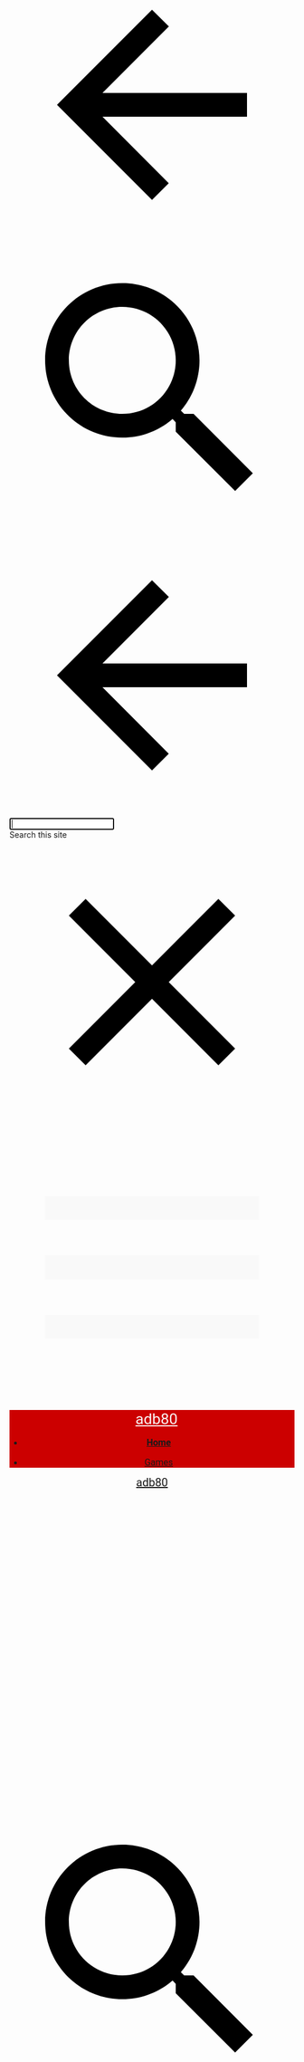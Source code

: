 
<!DOCTYPE html><html lang="en" itemscope itemtype="http://schema.org/WebPage"><head><meta charset="utf-8"><script nonce="CWec89ERZ-t4bm92I5E_iQ">var DOCS_timing={}; DOCS_timing['sl']=new Date().getTime();</script><script nonce="CWec89ERZ-t4bm92I5E_iQ">function _DumpException(e) {throw e;}</script><script nonce="CWec89ERZ-t4bm92I5E_iQ">_docs_flag_initialData={"atari-emtpr":false,"atari-ebidm":true,"atari-ebids":false,"atari-emasgcfrg":false,"atari-estm":false,"atari-edtm":true,"atari-eibrm":false,"atari-ectm":false,"atari-ects":false,"atari-ebam":false,"docs-text-elei":false,"docs-text-usc":true,"atari-bae":false,"docs-text-etsrdpn":false,"docs-text-etsrds":false,"docs-text-erdfs":false,"docs-text-encps":false,"docs-text-eeves":false,"docs-text-endes":false,"docs-text-etocls":false,"docs-text-escpv":true,"docs-text-efts":false,"docs-text-ecfs":false,"docs-text-ecss":false,"docs-text-evs":false,"docs-text-etvs":false,"docs-text-etvls":false,"docs-text-ethples":false,"docs-text-echs":false,"docs-text-eessips":false,"docs-text-eesntps":false,"docs-text-eesss":false,"docs-text-etls":false,"docs-text-eses":false,"docs-text-etes":false,"docs-text-ems":false,"docs-text-edctps":false,"docs-text-eetsfem":false,"docs-text-eetpm":false,"docs-text-lns":false,"docs-text-ttts":false,"docs-etshc":false,"docs-text-tbcb":2.0E7,"docs-text-ftls":true,"docs-efsmsdl":false,"docs-euoftm":false,"docs-text-etb":false,"docs-text-esbefr":false,"docs-text-etof":false,"docs-text-ipi":false,"docs-etbe":false,"docs-text-ehlb":false,"docs-text-epa":true,"docs-text-ecls":true,"docs-text-enbcr":false,"docs-text-svofc":false,"docs-sup":"","docs-eldi":false,"docs-eeii":false,"docs-liap":"/logImpressions","ilcm":{"eui":"AHKXmL3LrQYEWk-wg0A8cp9M3ms4RoY-HbsQcUiKjlVRXFNi1wT1kqzr-b5wG3Dxf-fijqz0ZB2G","je":1,"sstu":1676421794486136,"si":"CP2ut-yllv0CFbmBIwAdP-YJvg","gsc":null,"ei":[5703839,5704621,5706832,5706836,5707711,5735806,5737441,5737800,5738529,5740814,5743124,5747267,5748029,5752694,5753329,5754229,5760348,5760827,5762729,5764268,5765551,5766777,5767851,5773678,5773834,5774347,5776517,5776917,5779802,5780205,14101306,14101502,14101510,14101534,49369425,49372443,49375322,49376001,49378889,49451559,49453045,49472071,49487578,49499456,49512373,49622831,49623181,49624080,49644023,49700904,49703991,49765382,49796937,49816165,49822929,49823172,49837788,49839579,49842863,49898325,49923487,49979307,50022334,50263472,50291080,50313182,50322323],"crc":0,"cvi":[]},"docs-ccdil":false,"docs-eil":true,"docs-eoi":false,"info_params":{"token":"AHL0AtI8c2HUyhvryBRnA8JkYniDVTYVWw:1676421794406"},"atari-jefp":"/_/view/jserror","docs-jern":"view","atari-rhpp":"/_/view","docs-eeytpgc":true,"docs-feytpgc":false,"docs-ecuach":false,"docs-cclt":2033,"docs-ecci":false,"docs-esi":false,"docs-eytpgcv":0}; _docs_flag_cek= null ; if (window['DOCS_timing']) {DOCS_timing['ifdld']=new Date().getTime();}</script><meta name="viewport" content="width=device-width, initial-scale=1"><meta http-equiv="X-UA-Compatible" content="IE=edge"><meta name="referrer" content="strict-origin-when-cross-origin"><link rel="icon" href="https://ssl.gstatic.com/atari/images/public/favicon.ico"><meta property="og:title" content="adb80"><meta property="og:type" content="website"><meta property="og:url" content="https://sites.google.com/view/adb80/home"><meta property="og:description" content="Fun times
"><meta itemprop="name" content="adb80"><meta itemprop="description" content="Fun times
"><meta itemprop="url" content="https://sites.google.com/view/adb80/home"><link href="https://fonts.googleapis.com/css?family=Google+Sans:400,500|Roboto:300,400,500,700|Source+Code+Pro:400,700&display=swap" rel="stylesheet" nonce="QdS2xwqfAKAxSGyA7c8C8A"><link href="https://fonts.googleapis.com/css?family=Comfortaa%3Ai%2Cbi%2C700%2C500%7CRoboto%3Ai%2Cbi%2C700%2C400&display=swap" rel="stylesheet" nonce="QdS2xwqfAKAxSGyA7c8C8A"><style nonce="QdS2xwqfAKAxSGyA7c8C8A">@media only screen and (max-width: 479px){.puwcIf{font-size: 20.0pt;}}@media only screen and (min-width: 480px) and (max-width: 767px){.puwcIf{font-size: 22.0pt;}}@media only screen and (min-width: 768px) and (max-width: 1279px){.puwcIf{font-size: 24.0pt;}}@media only screen and (min-width: 1280px){.puwcIf{font-size: 24.0pt;}}@media only screen and (max-width: 479px){.jgG6ef{font-size: 17.0pt;}}@media only screen and (min-width: 480px) and (max-width: 767px){.jgG6ef{font-size: 17.0pt;}}@media only screen and (min-width: 768px) and (max-width: 1279px){.jgG6ef{font-size: 18.0pt;}}@media only screen and (min-width: 1280px){.jgG6ef{font-size: 18.0pt;}}</style><link rel="stylesheet" href="https://www.gstatic.com/_/atari/_/ss/k=atari.vw.tG0NG1OcK-8.L.W.O/d=1/rs=AGEqA5n5dv2w2a4Dh2l-_y3C2D3ADAfekQ" data-id="_cl" nonce="QdS2xwqfAKAxSGyA7c8C8A"><script nonce="CWec89ERZ-t4bm92I5E_iQ"></script><title>adb80</title><style jsname="ptDGoc" nonce="QdS2xwqfAKAxSGyA7c8C8A">.htnAL{height: 27.0pt; font-size: 12.0pt; font-family: Roboto; font-weight: 400;}.QmpIrf{background-color: rgba(249,249,249,1); color: rgba(28,28,28,1); border-color: rgba(249,249,249,1);}.xkUom{background-color: rgba(0,0,0,0); color: rgba(249,249,249,1); border-color: rgba(249,249,249,1);}.KjwKmc{background-color: rgba(0,0,0,0); color: rgba(249,249,249,1); border-color: rgba(0,0,0,0);}.qeLZfd .QmpIrf{background-color: rgba(249,249,249,1); color: rgba(28,28,28,1); border-color: rgba(249,249,249,1);}.qeLZfd .xkUom{background-color: rgba(0,0,0,0); color: rgba(249,249,249,1); border-color: rgba(249,249,249,1);}.qeLZfd .KjwKmc{background-color: rgba(0,0,0,0); color: rgba(249,249,249,1); border-color: rgba(0,0,0,0);}.lQAHbd .QmpIrf{background-color: rgba(249,249,249,1); color: rgba(28,28,28,1); border-color: rgba(249,249,249,1);}.lQAHbd .xkUom{background-color: rgba(0,0,0,0); color: rgba(249,249,249,1); border-color: rgba(249,249,249,1);}.lQAHbd .KjwKmc{background-color: rgba(0,0,0,0); color: rgba(249,249,249,1); border-color: rgba(0,0,0,0);}.tpmmCb .QmpIrf{background-color: rgba(40,51,53,1); color: rgba(249,249,249,1); border-color: rgba(40,51,53,1);}.tpmmCb .xkUom{background-color: rgba(0,0,0,0); color: rgba(40,51,53,1); border-color: rgba(40,51,53,1);}.tpmmCb .KjwKmc{background-color: rgba(0,0,0,0); color: rgba(40,51,53,1); border-color: rgba(0,0,0,0);}.nyKByd .QmpIrf{background-color: rgba(40,51,53,1); color: rgba(249,249,249,1); border-color: rgba(40,51,53,1);}.nyKByd .xkUom{background-color: rgba(0,0,0,0); color: rgba(249,249,249,1); border-color: rgba(249,249,249,1);}.nyKByd .KjwKmc{background-color: rgba(0,0,0,0); color: rgba(249,249,249,1); border-color: rgba(0,0,0,0);}.iwQgFb{background-color: rgba(249,249,249,1); height: 2.0px; margin-top: 8.5px;}.qeLZfd .iwQgFb{background-color: rgba(249,249,249,1); height: 2.0px; margin-top: 8.5px;}.lQAHbd .iwQgFb{background-color: rgba(249,249,249,1); height: 2.0px; margin-top: 8.5px;}.CbiMKe{background-color: rgba(249,249,249,1);}.qeLZfd .CbiMKe{background-color: rgba(249,249,249,1);}.lQAHbd .CbiMKe{background-color: rgba(249,249,249,1);}.tpmmCb .CbiMKe{background-color: rgba(40,51,53,1);}.nyKByd .CbiMKe{background-color: rgba(40,51,53,1);}.PsKE7e{font-family: Roboto;}.TlfmSc{font-family: Roboto;}.Zjiec{font-family: Roboto;}@media only screen and (max-width: 479px){.TlfmSc{font-size: 13.0pt;}}@media only screen and (min-width: 480px) and (max-width: 767px){.TlfmSc{font-size: 14.0pt;}}@media only screen and (min-width: 768px) and (max-width: 1279px){.TlfmSc{font-size: 15.0pt;}}@media only screen and (min-width: 1280px){.TlfmSc{font-size: 15.0pt;}}@media only screen and (max-width: 479px){.Zjiec{font-size: 16.0pt;}}@media only screen and (min-width: 480px) and (max-width: 767px){.Zjiec{font-size: 18.0pt;}}@media only screen and (min-width: 768px) and (max-width: 1279px){.Zjiec{font-size: 20.0pt;}}@media only screen and (min-width: 1280px){.Zjiec{font-size: 20.0pt;}}@media only screen and (max-width: 479px){.PsKE7e{font-size: 12.0pt;}}@media only screen and (min-width: 480px) and (max-width: 767px){.PsKE7e{font-size: 12.0pt;}}@media only screen and (min-width: 768px) and (max-width: 1279px){.PsKE7e{font-size: 12.0pt;}}@media only screen and (min-width: 1280px){.PsKE7e{font-size: 12.0pt;}}.IKA38e{margin-top: 16.0px;}.eWDljc{padding-top: 0; padding-bottom: 16.0px;}.Zjiec{margin: 48px 32px 62px 48px;}.XMyrgf{margin: 48px 32px 0 48px;}.JzO0Vc{background-color: rgba(204,0,0,1);}.zDUgLc{background-color: rgba(204,0,0,1);}.eWDljc{background-color: rgba(204,0,0,1);}.wgxiMe{background-color: rgba(204,0,0,1);}.YSH9J{color: rgba(249,249,249,1);}.iWs3gf.chg4Jd:focus{background-color: rgba(249,249,249,0.1199999973);}.oNsfjf{color: rgba(249,249,249,1);}.YSH9J:not(.tCHXDc):not(.TlfmSc):not(.M9vuGd):hover{color: rgba(249,249,249,0.8199999928);}.oNsfjf:not(.tCHXDc):not(.Zjiec):not(.lhZOrc):hover{color: rgba(249,249,249,0.8199999928);}.fOU46b .zDUgLc{opacity: 0;}.fOU46b .LBrwzc .zDUgLc{opacity: 1;}.fOU46b .GBy4H .zDUgLc{opacity: 1;}.fOU46b .HP6J1d .YSH9J{color: rgba(249,249,249,1);}.fOU46b .HP6J1d .iWs3gf.chg4Jd:focus{background-color: rgba(249,249,249,0.1199999973);}.fOU46b .HP6J1d .PsKE7e.YSH9J:not(.M9vuGd):hover{color: rgba(249,249,249,0.8199999928);}.fOU46b .G8QRnc .YSH9J{color: rgba(28,28,28,1);}.fOU46b .G8QRnc .iWs3gf.chg4Jd:focus{background-color: rgba(28,28,28,0.1199999973);}.fOU46b .G8QRnc .PsKE7e.YSH9J:not(.M9vuGd):hover{color: rgba(28,28,28,0.8199999928);}.fOU46b .usN8rf .YSH9J{color: rgba(249,249,249,1);}.fOU46b .usN8rf .iWs3gf.chg4Jd:focus{background-color: rgba(249,249,249,0.1199999973);}.fOU46b .usN8rf .PsKE7e.YSH9J:not(.M9vuGd):hover{color: rgba(249,249,249,0.8199999928);}.fOU46b .aCIEDd .YSH9J{color: rgba(249,249,249,1);}.fOU46b .aCIEDd .iWs3gf.chg4Jd:focus{background-color: rgba(249,249,249,0.1199999973);}.fOU46b .aCIEDd .PsKE7e.YSH9J:not(.M9vuGd):hover{color: rgba(249,249,249,0.8199999928);}.fOU46b .a3ETed .YSH9J{color: rgba(249,249,249,1);}.fOU46b .a3ETed .iWs3gf.chg4Jd:focus{background-color: rgba(249,249,249,0.1199999973);}.fOU46b .a3ETed .PsKE7e.YSH9J:not(.M9vuGd):hover{color: rgba(249,249,249,0.8199999928);}.GBy4H .YSH9J{color: rgba(249,249,249,1);}.GBy4H .iWs3gf.chg4Jd:focus{background-color: rgba(249,249,249,0.1199999973);}.GBy4H .PsKE7e.YSH9J:not(.M9vuGd):hover{color: rgba(249,249,249,0.8199999928);}.LBrwzc .YSH9J{color: rgba(28,28,28,1);}.LBrwzc .iWs3gf.chg4Jd:focus{background-color: rgba(28,28,28,0.1199999973);}.LBrwzc .PsKE7e.YSH9J:not(.M9vuGd):hover{color: rgba(28,28,28,0.8199999928);}.GBy4H .oNsfjf{color: rgba(249,249,249,1);}.GBy4H .PsKE7e.oNsfjf:not(.lhZOrc):hover{color: rgba(249,249,249,0.8199999928);}.LBrwzc .oNsfjf{color: rgba(28,28,28,1);}.LBrwzc .PsKE7e.oNsfjf:not(.lhZOrc):hover{color: rgba(28,28,28,0.8199999928);}.M9vuGd{font-weight: bold;}.lhZOrc{font-weight: bold;}.LB7kq{padding-bottom: 56px; padding-top: 56px;}.qnVSj{color: rgba(249,249,249,1);}.zfr3Q{color: rgba(249,249,249,1);}.qeLZfd .qnVSj{color: rgba(249,249,249,1);}.qeLZfd .zfr3Q{color: rgba(249,249,249,1);}.lQAHbd .qnVSj{color: rgba(249,249,249,1);}.lQAHbd .zfr3Q{color: rgba(249,249,249,1);}.tpmmCb .qnVSj{color: rgba(28,28,28,1);}.tpmmCb .zfr3Q{color: rgba(28,28,28,1);}.nyKByd .qnVSj{color: rgba(249,249,249,1);}.nyKByd .zfr3Q{color: rgba(249,249,249,1);}.qLrapd{color: rgba(249,249,249,1);}.duRjpb{color: rgba(249,249,249,1);}.duRjpb .OUGEr{color: rgba(249,249,249,1);}.qeLZfd .qLrapd{color: rgba(249,249,249,1);}.qeLZfd .duRjpb{color: rgba(249,249,249,1);}.qeLZfd .duRjpb .OUGEr{color: rgba(249,249,249,1);}.lQAHbd .qLrapd{color: rgba(249,249,249,1);}.lQAHbd .duRjpb{color: rgba(249,249,249,1);}.lQAHbd .duRjpb .OUGEr{color: rgba(249,249,249,1);}.tpmmCb .qLrapd{color: rgba(28,28,28,1);}.tpmmCb .duRjpb{color: rgba(28,28,28,1);}.tpmmCb .duRjpb .OUGEr{color: rgba(28,28,28,1);}.nyKByd .qLrapd{color: rgba(249,249,249,1);}.nyKByd .duRjpb{color: rgba(249,249,249,1);}.nyKByd .duRjpb .OUGEr{color: rgba(249,249,249,1);}.aHM7ed{color: rgba(249,249,249,1);}.JYVBee{color: rgba(249,249,249,1);}.JYVBee .OUGEr{color: rgba(249,249,249,1);}.qeLZfd .aHM7ed{color: rgba(249,249,249,1);}.qeLZfd .JYVBee{color: rgba(249,249,249,1);}.qeLZfd .JYVBee .OUGEr{color: rgba(249,249,249,1);}.lQAHbd .aHM7ed{color: rgba(249,249,249,1);}.lQAHbd .JYVBee{color: rgba(249,249,249,1);}.lQAHbd .JYVBee .OUGEr{color: rgba(249,249,249,1);}.tpmmCb .aHM7ed{color: rgba(28,28,28,1);}.tpmmCb .JYVBee{color: rgba(28,28,28,1);}.tpmmCb .JYVBee .OUGEr{color: rgba(28,28,28,1);}.nyKByd .aHM7ed{color: rgba(249,249,249,1);}.nyKByd .JYVBee{color: rgba(249,249,249,1);}.nyKByd .JYVBee .OUGEr{color: rgba(249,249,249,1);}.NHD4Gf{color: rgba(249,249,249,1);}.OmQG5e{color: rgba(249,249,249,1);}.OmQG5e .OUGEr{color: rgba(249,249,249,1);}.qeLZfd .NHD4Gf{color: rgba(249,249,249,1);}.qeLZfd .OmQG5e{color: rgba(249,249,249,1);}.qeLZfd .OmQG5e .OUGEr{color: rgba(249,249,249,1);}.lQAHbd .NHD4Gf{color: rgba(249,249,249,1);}.lQAHbd .OmQG5e{color: rgba(249,249,249,1);}.lQAHbd .OmQG5e .OUGEr{color: rgba(249,249,249,1);}.tpmmCb .NHD4Gf{color: rgba(28,28,28,1);}.tpmmCb .OmQG5e{color: rgba(28,28,28,1);}.tpmmCb .OmQG5e .OUGEr{color: rgba(28,28,28,1);}.nyKByd .NHD4Gf{color: rgba(249,249,249,1);}.nyKByd .OmQG5e{color: rgba(249,249,249,1);}.nyKByd .OmQG5e .OUGEr{color: rgba(249,249,249,1);}.Glwbz{color: rgba(249,249,249,1);}.TMjjoe{color: rgba(249,249,249,1);}.qeLZfd .Glwbz{color: rgba(249,249,249,1);}.qeLZfd .TMjjoe{color: rgba(249,249,249,1);}.lQAHbd .Glwbz{color: rgba(249,249,249,1);}.lQAHbd .TMjjoe{color: rgba(249,249,249,1);}.tpmmCb .Glwbz{color: rgba(28,28,28,1);}.tpmmCb .TMjjoe{color: rgba(28,28,28,1);}.nyKByd .Glwbz{color: rgba(249,249,249,1);}.nyKByd .TMjjoe{color: rgba(249,249,249,1);}.aw5Odc{color: rgba(249,249,249,1);}a.chg4Jd:focus{box-shadow: 0 0 0 2px rgba(255, 255, 255, 0.8), 0 0 0 4px rgba(249, 249, 249, 1);}.htnAL:focus-within{box-shadow: 0 0 0 2px rgba(255, 255, 255, 0.8), 0 0 0 4px rgba(249, 249, 249, 1);}.qeLZfd .aw5Odc{color: rgba(249,249,249,1);}.qeLZfd a.chg4Jd:focus{box-shadow: 0 0 0 2px rgba(255, 255, 255, 0.8), 0 0 0 4px rgba(249, 249, 249, 1);}.qeLZfd .htnAL:focus-within{box-shadow: 0 0 0 2px rgba(255, 255, 255, 0.8), 0 0 0 4px rgba(249, 249, 249, 1);}.lQAHbd .aw5Odc{color: rgba(249,249,249,1);}.lQAHbd a.chg4Jd:focus{box-shadow: 0 0 0 2px rgba(255, 255, 255, 0.8), 0 0 0 4px rgba(249, 249, 249, 1);}.lQAHbd .htnAL:focus-within{box-shadow: 0 0 0 2px rgba(255, 255, 255, 0.8), 0 0 0 4px rgba(249, 249, 249, 1);}.tpmmCb .aw5Odc{color: rgba(28,28,28,1);}.tpmmCb a.chg4Jd:focus{box-shadow: 0 0 0 2px rgba(255, 255, 255, 0.8), 0 0 0 4px rgba(28, 28, 28, 1);}.tpmmCb .htnAL:focus-within{box-shadow: 0 0 0 2px rgba(255, 255, 255, 0.8), 0 0 0 4px rgba(28, 28, 28, 1);}.nyKByd .aw5Odc{color: rgba(249,249,249,1);}.nyKByd a.chg4Jd:focus{box-shadow: 0 0 0 2px rgba(255, 255, 255, 0.8), 0 0 0 4px rgba(249, 249, 249, 1);}.nyKByd .htnAL:focus-within{box-shadow: 0 0 0 2px rgba(255, 255, 255, 0.8), 0 0 0 4px rgba(249, 249, 249, 1);}.ImnMyf{color: rgba(249,249,249,1);}.Vs12Bd{color: rgba(249,249,249,1);}.S5d9Rd{color: rgba(249,249,249,1);}.yaqOZd:before{display: block; background-color: rgba(8,15,19,1);}.yaqOZd.qeLZfd:before{display: block; background-color: rgba(30,35,40,1);}.yaqOZd.lQAHbd:before{display: block; background-color: rgba(40,51,53,1);}.O13XJf{height: 340px;}.nyKByd .Wew9ke{fill: rgba(255,255,255,1);}.tpmmCb .Wew9ke{fill: rgba(0,0,0,0.5400000215);}@media only screen and (max-width: 479px){.O13XJf{height: 250px;}}.SBrW1{height: 430px;}.M63kCb{background-color: rgba(8,15,19,1);}.xgQ6eb{background-color: rgba(8,15,19,1);}.mtsG9b{background-color: rgba(255,255,255,0.200000003); outline-color: rgba(255,255,255,0.3199999928);}.qeLZfd .mtsG9b{background-color: rgba(255,255,255,0.200000003); outline-color: rgba(255,255,255,0.3199999928);}.lQAHbd .mtsG9b{background-color: rgba(255,255,255,0.200000003); outline-color: rgba(255,255,255,0.3199999928);}.Mt0nFe{border-color: rgba(255,255,255,0.3199999928);}.qeLZfd .Mt0nFe{border-color: rgba(255,255,255,0.3199999928);}.lQAHbd .Mt0nFe{border-color: rgba(255,255,255,0.3199999928);}.ImnMyf{background-color: rgba(8,15,19,1);}.Vs12Bd{background-color: rgba(30,35,40,1);}.S5d9Rd{background-color: rgba(40,51,53,1);}.Wwnuce:not(.zX62Be){color: rgba(255,255,255,0.3199999928); fill: rgba(255,255,255,0.3199999928);}.qeLZfd .Wwnuce:not(.zX62Be){color: rgba(255,255,255,0.3199999928); fill: rgba(255,255,255,0.3199999928);}.lQAHbd .Wwnuce:not(.zX62Be){color: rgba(255,255,255,0.3199999928); fill: rgba(255,255,255,0.3199999928);}.tpmmCb .Wwnuce:not(.zX62Be){color: rgba(0,0,0,0.5400000215); fill: rgba(0,0,0,0.5400000215);}.nyKByd .Wwnuce:not(.zX62Be){color: rgba(255,255,255,0.3199999928); fill: rgba(255,255,255,0.3199999928);}.yaqOZd.O13XJf:before{background-color: rgba(40,51,53,1);}.CMArNe{background-color: rgba(40,51,53,1);}@media only screen and (min-width: 768px){.yaqOZd:not(.LB7kq):not(.WxWicb){padding-top: 1.5rem; padding-bottom: 1.5rem;}}.j5pSsc{padding-left: 5px; padding-right: 5px;}.ZcASvf-AhqUyc-R6PoUb.SQVYQc .QjXeod{padding-top: 30.0%;}.ZcASvf-AhqUyc-R6PoUb.SQVYQc .KpytNd{width: 15.0%;}@media only screen{.ZcASvf-AhqUyc-R6PoUb.SQVYQc .LkDMRd{padding-left: 15.0%; padding-right: 15.0%;}}@media only screen{.ZcASvf-AhqUyc-R6PoUb.pdLmec .thH0zb{padding-left: 15.0%; padding-right: 15.0%;}}@media only screen{.ZcASvf-AhqUyc-R6PoUb .JFjBQd{left: -17.647058823529413%; right: -17.647058823529413%;}}@media only screen{.ZcASvf-AhqUyc-R6PoUb .JFjBQd .RQS9hb{left: 30.0%; width: 40.0%;}}.Ktthjf-AhqUyc-R6PoUb.SQVYQc .QjXeod{padding-top: 30.0%;}.Ktthjf-AhqUyc-R6PoUb.SQVYQc .KpytNd{width: 15.0%;}@media only screen and (min-width: 480px){.Ktthjf-AhqUyc-R6PoUb.SQVYQc .LkDMRd{padding-left: 15.0%; padding-right: 15.0%;}}@media only screen and (min-width: 480px){.Ktthjf-AhqUyc-R6PoUb.pdLmec .thH0zb{padding-left: 15.0%; padding-right: 15.0%;}}@media only screen and (min-width: 480px){.Ktthjf-AhqUyc-R6PoUb .JFjBQd{left: -17.647058823529413%; right: -17.647058823529413%;}}@media only screen and (min-width: 480px){.Ktthjf-AhqUyc-R6PoUb .JFjBQd .RQS9hb{left: 30.0%; width: 40.0%;}}.Ft7HRd-AhqUyc-R6PoUb.SQVYQc .QjXeod{padding-top: 30.0%;}.Ft7HRd-AhqUyc-R6PoUb.SQVYQc .KpytNd{width: 15.0%;}@media only screen and (min-width: 768px){.Ft7HRd-AhqUyc-R6PoUb.SQVYQc .LkDMRd{padding-left: 15.0%; padding-right: 15.0%;}}@media only screen and (min-width: 768px){.Ft7HRd-AhqUyc-R6PoUb.pdLmec .thH0zb{padding-left: 15.0%; padding-right: 15.0%;}}@media only screen and (min-width: 768px){.Ft7HRd-AhqUyc-R6PoUb .JFjBQd{left: -17.647058823529413%; right: -17.647058823529413%;}}@media only screen and (min-width: 768px){.Ft7HRd-AhqUyc-R6PoUb .JFjBQd .RQS9hb{left: 30.0%; width: 40.0%;}}.ZcASvf-AhqUyc-ibL1re.SQVYQc .QjXeod{padding-top: 15.0%;}.ZcASvf-AhqUyc-ibL1re.SQVYQc .KpytNd{width: 7.5%;}@media only screen{.ZcASvf-AhqUyc-ibL1re.SQVYQc .LkDMRd{padding-left: 7.5%; padding-right: 7.5%;}}@media only screen{.ZcASvf-AhqUyc-ibL1re.pdLmec .thH0zb{padding-left: 7.5%; padding-right: 7.5%;}}@media only screen{.ZcASvf-AhqUyc-ibL1re .JFjBQd{left: -8.108108108108107%; right: -8.108108108108107%;}}@media only screen{.ZcASvf-AhqUyc-ibL1re .JFjBQd .RQS9hb{left: 15.0%; width: 70.0%;}}.Ktthjf-AhqUyc-ibL1re.SQVYQc .QjXeod{padding-top: 15.0%;}.Ktthjf-AhqUyc-ibL1re.SQVYQc .KpytNd{width: 7.5%;}@media only screen and (min-width: 480px){.Ktthjf-AhqUyc-ibL1re.SQVYQc .LkDMRd{padding-left: 7.5%; padding-right: 7.5%;}}@media only screen and (min-width: 480px){.Ktthjf-AhqUyc-ibL1re.pdLmec .thH0zb{padding-left: 7.5%; padding-right: 7.5%;}}@media only screen and (min-width: 480px){.Ktthjf-AhqUyc-ibL1re .JFjBQd{left: -8.108108108108107%; right: -8.108108108108107%;}}@media only screen and (min-width: 480px){.Ktthjf-AhqUyc-ibL1re .JFjBQd .RQS9hb{left: 15.0%; width: 70.0%;}}.Ft7HRd-AhqUyc-ibL1re.SQVYQc .QjXeod{padding-top: 15.0%;}.Ft7HRd-AhqUyc-ibL1re.SQVYQc .KpytNd{width: 7.5%;}@media only screen and (min-width: 768px){.Ft7HRd-AhqUyc-ibL1re.SQVYQc .LkDMRd{padding-left: 7.5%; padding-right: 7.5%;}}@media only screen and (min-width: 768px){.Ft7HRd-AhqUyc-ibL1re.pdLmec .thH0zb{padding-left: 7.5%; padding-right: 7.5%;}}@media only screen and (min-width: 768px){.Ft7HRd-AhqUyc-ibL1re .JFjBQd{left: -8.108108108108107%; right: -8.108108108108107%;}}@media only screen and (min-width: 768px){.Ft7HRd-AhqUyc-ibL1re .JFjBQd .RQS9hb{left: 15.0%; width: 70.0%;}}.ZcASvf-AhqUyc-c5RTEf.SQVYQc .QjXeod{padding-top: 10.0%;}.ZcASvf-AhqUyc-c5RTEf.SQVYQc .KpytNd{width: 5.0%;}@media only screen{.ZcASvf-AhqUyc-c5RTEf.SQVYQc .LkDMRd{padding-left: 5.0%; padding-right: 5.0%;}}@media only screen{.ZcASvf-AhqUyc-c5RTEf.pdLmec .thH0zb{padding-left: 5.0%; padding-right: 5.0%;}}@media only screen{.ZcASvf-AhqUyc-c5RTEf .JFjBQd{left: -5.263157894736842%; right: -5.263157894736842%;}}@media only screen{.ZcASvf-AhqUyc-c5RTEf .JFjBQd .RQS9hb{left: 10.0%; width: 80.0%;}}.Ktthjf-AhqUyc-c5RTEf.SQVYQc .QjXeod{padding-top: 10.0%;}.Ktthjf-AhqUyc-c5RTEf.SQVYQc .KpytNd{width: 5.0%;}@media only screen and (min-width: 480px){.Ktthjf-AhqUyc-c5RTEf.SQVYQc .LkDMRd{padding-left: 5.0%; padding-right: 5.0%;}}@media only screen and (min-width: 480px){.Ktthjf-AhqUyc-c5RTEf.pdLmec .thH0zb{padding-left: 5.0%; padding-right: 5.0%;}}@media only screen and (min-width: 480px){.Ktthjf-AhqUyc-c5RTEf .JFjBQd{left: -5.263157894736842%; right: -5.263157894736842%;}}@media only screen and (min-width: 480px){.Ktthjf-AhqUyc-c5RTEf .JFjBQd .RQS9hb{left: 10.0%; width: 80.0%;}}.Ft7HRd-AhqUyc-c5RTEf.SQVYQc .QjXeod{padding-top: 10.0%;}.Ft7HRd-AhqUyc-c5RTEf.SQVYQc .KpytNd{width: 5.0%;}@media only screen and (min-width: 768px){.Ft7HRd-AhqUyc-c5RTEf.SQVYQc .LkDMRd{padding-left: 5.0%; padding-right: 5.0%;}}@media only screen and (min-width: 768px){.Ft7HRd-AhqUyc-c5RTEf.pdLmec .thH0zb{padding-left: 5.0%; padding-right: 5.0%;}}@media only screen and (min-width: 768px){.Ft7HRd-AhqUyc-c5RTEf .JFjBQd{left: -5.263157894736842%; right: -5.263157894736842%;}}@media only screen and (min-width: 768px){.Ft7HRd-AhqUyc-c5RTEf .JFjBQd .RQS9hb{left: 10.0%; width: 80.0%;}}.ZcASvf-AhqUyc-II5mzb.SQVYQc .QjXeod{padding-top: 7.5%;}.ZcASvf-AhqUyc-II5mzb.SQVYQc .KpytNd{width: 3.75%;}@media only screen{.ZcASvf-AhqUyc-II5mzb.SQVYQc .LkDMRd{padding-left: 3.75%; padding-right: 3.75%;}}@media only screen{.ZcASvf-AhqUyc-II5mzb.pdLmec .thH0zb{padding-left: 3.75%; padding-right: 3.75%;}}@media only screen{.ZcASvf-AhqUyc-II5mzb .JFjBQd{left: -3.896103896103896%; right: -3.896103896103896%;}}@media only screen{.ZcASvf-AhqUyc-II5mzb .JFjBQd .RQS9hb{left: 7.5%; width: 85.0%;}}.Ktthjf-AhqUyc-II5mzb.SQVYQc .QjXeod{padding-top: 7.5%;}.Ktthjf-AhqUyc-II5mzb.SQVYQc .KpytNd{width: 3.75%;}@media only screen and (min-width: 480px){.Ktthjf-AhqUyc-II5mzb.SQVYQc .LkDMRd{padding-left: 3.75%; padding-right: 3.75%;}}@media only screen and (min-width: 480px){.Ktthjf-AhqUyc-II5mzb.pdLmec .thH0zb{padding-left: 3.75%; padding-right: 3.75%;}}@media only screen and (min-width: 480px){.Ktthjf-AhqUyc-II5mzb .JFjBQd{left: -3.896103896103896%; right: -3.896103896103896%;}}@media only screen and (min-width: 480px){.Ktthjf-AhqUyc-II5mzb .JFjBQd .RQS9hb{left: 7.5%; width: 85.0%;}}.Ft7HRd-AhqUyc-II5mzb.SQVYQc .QjXeod{padding-top: 7.5%;}.Ft7HRd-AhqUyc-II5mzb.SQVYQc .KpytNd{width: 3.75%;}@media only screen and (min-width: 768px){.Ft7HRd-AhqUyc-II5mzb.SQVYQc .LkDMRd{padding-left: 3.75%; padding-right: 3.75%;}}@media only screen and (min-width: 768px){.Ft7HRd-AhqUyc-II5mzb.pdLmec .thH0zb{padding-left: 3.75%; padding-right: 3.75%;}}@media only screen and (min-width: 768px){.Ft7HRd-AhqUyc-II5mzb .JFjBQd{left: -3.896103896103896%; right: -3.896103896103896%;}}@media only screen and (min-width: 768px){.Ft7HRd-AhqUyc-II5mzb .JFjBQd .RQS9hb{left: 7.5%; width: 85.0%;}}.ZcASvf-AhqUyc-wNfPc.SQVYQc .QjXeod{padding-top: 6.0%;}.ZcASvf-AhqUyc-wNfPc.SQVYQc .KpytNd{width: 3.0%;}@media only screen{.ZcASvf-AhqUyc-wNfPc.SQVYQc .LkDMRd{padding-left: 3.0%; padding-right: 3.0%;}}@media only screen{.ZcASvf-AhqUyc-wNfPc.pdLmec .thH0zb{padding-left: 3.0%; padding-right: 3.0%;}}@media only screen{.ZcASvf-AhqUyc-wNfPc .JFjBQd{left: -3.0927835051546393%; right: -3.0927835051546393%;}}@media only screen{.ZcASvf-AhqUyc-wNfPc .JFjBQd .RQS9hb{left: 6.0%; width: 88.0%;}}.Ktthjf-AhqUyc-wNfPc.SQVYQc .QjXeod{padding-top: 6.0%;}.Ktthjf-AhqUyc-wNfPc.SQVYQc .KpytNd{width: 3.0%;}@media only screen and (min-width: 480px){.Ktthjf-AhqUyc-wNfPc.SQVYQc .LkDMRd{padding-left: 3.0%; padding-right: 3.0%;}}@media only screen and (min-width: 480px){.Ktthjf-AhqUyc-wNfPc.pdLmec .thH0zb{padding-left: 3.0%; padding-right: 3.0%;}}@media only screen and (min-width: 480px){.Ktthjf-AhqUyc-wNfPc .JFjBQd{left: -3.0927835051546393%; right: -3.0927835051546393%;}}@media only screen and (min-width: 480px){.Ktthjf-AhqUyc-wNfPc .JFjBQd .RQS9hb{left: 6.0%; width: 88.0%;}}.Ft7HRd-AhqUyc-wNfPc.SQVYQc .QjXeod{padding-top: 6.0%;}.Ft7HRd-AhqUyc-wNfPc.SQVYQc .KpytNd{width: 3.0%;}@media only screen and (min-width: 768px){.Ft7HRd-AhqUyc-wNfPc.SQVYQc .LkDMRd{padding-left: 3.0%; padding-right: 3.0%;}}@media only screen and (min-width: 768px){.Ft7HRd-AhqUyc-wNfPc.pdLmec .thH0zb{padding-left: 3.0%; padding-right: 3.0%;}}@media only screen and (min-width: 768px){.Ft7HRd-AhqUyc-wNfPc .JFjBQd{left: -3.0927835051546393%; right: -3.0927835051546393%;}}@media only screen and (min-width: 768px){.Ft7HRd-AhqUyc-wNfPc .JFjBQd .RQS9hb{left: 6.0%; width: 88.0%;}}.ZcASvf-AhqUyc-qWD73c.SQVYQc .QjXeod{padding-top: 5.0%;}.ZcASvf-AhqUyc-qWD73c.SQVYQc .KpytNd{width: 2.5%;}@media only screen{.ZcASvf-AhqUyc-qWD73c.SQVYQc .LkDMRd{padding-left: 2.5%; padding-right: 2.5%;}}@media only screen{.ZcASvf-AhqUyc-qWD73c.pdLmec .thH0zb{padding-left: 2.5%; padding-right: 2.5%;}}@media only screen{.ZcASvf-AhqUyc-qWD73c .JFjBQd{left: -2.5641025641025643%; right: -2.5641025641025643%;}}@media only screen{.ZcASvf-AhqUyc-qWD73c .JFjBQd .RQS9hb{left: 5.0%; width: 90.0%;}}.Ktthjf-AhqUyc-qWD73c.SQVYQc .QjXeod{padding-top: 5.0%;}.Ktthjf-AhqUyc-qWD73c.SQVYQc .KpytNd{width: 2.5%;}@media only screen and (min-width: 480px){.Ktthjf-AhqUyc-qWD73c.SQVYQc .LkDMRd{padding-left: 2.5%; padding-right: 2.5%;}}@media only screen and (min-width: 480px){.Ktthjf-AhqUyc-qWD73c.pdLmec .thH0zb{padding-left: 2.5%; padding-right: 2.5%;}}@media only screen and (min-width: 480px){.Ktthjf-AhqUyc-qWD73c .JFjBQd{left: -2.5641025641025643%; right: -2.5641025641025643%;}}@media only screen and (min-width: 480px){.Ktthjf-AhqUyc-qWD73c .JFjBQd .RQS9hb{left: 5.0%; width: 90.0%;}}.Ft7HRd-AhqUyc-qWD73c.SQVYQc .QjXeod{padding-top: 5.0%;}.Ft7HRd-AhqUyc-qWD73c.SQVYQc .KpytNd{width: 2.5%;}@media only screen and (min-width: 768px){.Ft7HRd-AhqUyc-qWD73c.SQVYQc .LkDMRd{padding-left: 2.5%; padding-right: 2.5%;}}@media only screen and (min-width: 768px){.Ft7HRd-AhqUyc-qWD73c.pdLmec .thH0zb{padding-left: 2.5%; padding-right: 2.5%;}}@media only screen and (min-width: 768px){.Ft7HRd-AhqUyc-qWD73c .JFjBQd{left: -2.5641025641025643%; right: -2.5641025641025643%;}}@media only screen and (min-width: 768px){.Ft7HRd-AhqUyc-qWD73c .JFjBQd .RQS9hb{left: 5.0%; width: 90.0%;}}.ZcASvf-AhqUyc-OwsYgb.SQVYQc .QjXeod{padding-top: 4.285714285714286%;}.ZcASvf-AhqUyc-OwsYgb.SQVYQc .KpytNd{width: 2.142857142857143%;}@media only screen{.ZcASvf-AhqUyc-OwsYgb.SQVYQc .LkDMRd{padding-left: 2.142857142857143%; padding-right: 2.142857142857143%;}}@media only screen{.ZcASvf-AhqUyc-OwsYgb.pdLmec .thH0zb{padding-left: 2.142857142857143%; padding-right: 2.142857142857143%;}}@media only screen{.ZcASvf-AhqUyc-OwsYgb .JFjBQd{left: -2.18978102189781%; right: -2.18978102189781%;}}@media only screen{.ZcASvf-AhqUyc-OwsYgb .JFjBQd .RQS9hb{left: 4.285714285714286%; width: 91.42857142857143%;}}.Ktthjf-AhqUyc-OwsYgb.SQVYQc .QjXeod{padding-top: 4.285714285714286%;}.Ktthjf-AhqUyc-OwsYgb.SQVYQc .KpytNd{width: 2.142857142857143%;}@media only screen and (min-width: 480px){.Ktthjf-AhqUyc-OwsYgb.SQVYQc .LkDMRd{padding-left: 2.142857142857143%; padding-right: 2.142857142857143%;}}@media only screen and (min-width: 480px){.Ktthjf-AhqUyc-OwsYgb.pdLmec .thH0zb{padding-left: 2.142857142857143%; padding-right: 2.142857142857143%;}}@media only screen and (min-width: 480px){.Ktthjf-AhqUyc-OwsYgb .JFjBQd{left: -2.18978102189781%; right: -2.18978102189781%;}}@media only screen and (min-width: 480px){.Ktthjf-AhqUyc-OwsYgb .JFjBQd .RQS9hb{left: 4.285714285714286%; width: 91.42857142857143%;}}.Ft7HRd-AhqUyc-OwsYgb.SQVYQc .QjXeod{padding-top: 4.285714285714286%;}.Ft7HRd-AhqUyc-OwsYgb.SQVYQc .KpytNd{width: 2.142857142857143%;}@media only screen and (min-width: 768px){.Ft7HRd-AhqUyc-OwsYgb.SQVYQc .LkDMRd{padding-left: 2.142857142857143%; padding-right: 2.142857142857143%;}}@media only screen and (min-width: 768px){.Ft7HRd-AhqUyc-OwsYgb.pdLmec .thH0zb{padding-left: 2.142857142857143%; padding-right: 2.142857142857143%;}}@media only screen and (min-width: 768px){.Ft7HRd-AhqUyc-OwsYgb .JFjBQd{left: -2.18978102189781%; right: -2.18978102189781%;}}@media only screen and (min-width: 768px){.Ft7HRd-AhqUyc-OwsYgb .JFjBQd .RQS9hb{left: 4.285714285714286%; width: 91.42857142857143%;}}.ZcASvf-AhqUyc-OiUrBf.SQVYQc .QjXeod{padding-top: 3.75%;}.ZcASvf-AhqUyc-OiUrBf.SQVYQc .KpytNd{width: 1.875%;}@media only screen{.ZcASvf-AhqUyc-OiUrBf.SQVYQc .LkDMRd{padding-left: 1.875%; padding-right: 1.875%;}}@media only screen{.ZcASvf-AhqUyc-OiUrBf.pdLmec .thH0zb{padding-left: 1.875%; padding-right: 1.875%;}}@media only screen{.ZcASvf-AhqUyc-OiUrBf .JFjBQd{left: -1.910828025477707%; right: -1.910828025477707%;}}@media only screen{.ZcASvf-AhqUyc-OiUrBf .JFjBQd .RQS9hb{left: 3.75%; width: 92.5%;}}.Ktthjf-AhqUyc-OiUrBf.SQVYQc .QjXeod{padding-top: 3.75%;}.Ktthjf-AhqUyc-OiUrBf.SQVYQc .KpytNd{width: 1.875%;}@media only screen and (min-width: 480px){.Ktthjf-AhqUyc-OiUrBf.SQVYQc .LkDMRd{padding-left: 1.875%; padding-right: 1.875%;}}@media only screen and (min-width: 480px){.Ktthjf-AhqUyc-OiUrBf.pdLmec .thH0zb{padding-left: 1.875%; padding-right: 1.875%;}}@media only screen and (min-width: 480px){.Ktthjf-AhqUyc-OiUrBf .JFjBQd{left: -1.910828025477707%; right: -1.910828025477707%;}}@media only screen and (min-width: 480px){.Ktthjf-AhqUyc-OiUrBf .JFjBQd .RQS9hb{left: 3.75%; width: 92.5%;}}.Ft7HRd-AhqUyc-OiUrBf.SQVYQc .QjXeod{padding-top: 3.75%;}.Ft7HRd-AhqUyc-OiUrBf.SQVYQc .KpytNd{width: 1.875%;}@media only screen and (min-width: 768px){.Ft7HRd-AhqUyc-OiUrBf.SQVYQc .LkDMRd{padding-left: 1.875%; padding-right: 1.875%;}}@media only screen and (min-width: 768px){.Ft7HRd-AhqUyc-OiUrBf.pdLmec .thH0zb{padding-left: 1.875%; padding-right: 1.875%;}}@media only screen and (min-width: 768px){.Ft7HRd-AhqUyc-OiUrBf .JFjBQd{left: -1.910828025477707%; right: -1.910828025477707%;}}@media only screen and (min-width: 768px){.Ft7HRd-AhqUyc-OiUrBf .JFjBQd .RQS9hb{left: 3.75%; width: 92.5%;}}.ZcASvf-AhqUyc-Clt0zb.SQVYQc .QjXeod{padding-top: 3.3333333333333335%;}.ZcASvf-AhqUyc-Clt0zb.SQVYQc .KpytNd{width: 1.6666666666666667%;}@media only screen{.ZcASvf-AhqUyc-Clt0zb.SQVYQc .LkDMRd{padding-left: 1.6666666666666667%; padding-right: 1.6666666666666667%;}}@media only screen{.ZcASvf-AhqUyc-Clt0zb.pdLmec .thH0zb{padding-left: 1.6666666666666667%; padding-right: 1.6666666666666667%;}}@media only screen{.ZcASvf-AhqUyc-Clt0zb .JFjBQd{left: -1.6949152542372883%; right: -1.6949152542372883%;}}@media only screen{.ZcASvf-AhqUyc-Clt0zb .JFjBQd .RQS9hb{left: 3.3333333333333335%; width: 93.33333333333333%;}}.Ktthjf-AhqUyc-Clt0zb.SQVYQc .QjXeod{padding-top: 3.3333333333333335%;}.Ktthjf-AhqUyc-Clt0zb.SQVYQc .KpytNd{width: 1.6666666666666667%;}@media only screen and (min-width: 480px){.Ktthjf-AhqUyc-Clt0zb.SQVYQc .LkDMRd{padding-left: 1.6666666666666667%; padding-right: 1.6666666666666667%;}}@media only screen and (min-width: 480px){.Ktthjf-AhqUyc-Clt0zb.pdLmec .thH0zb{padding-left: 1.6666666666666667%; padding-right: 1.6666666666666667%;}}@media only screen and (min-width: 480px){.Ktthjf-AhqUyc-Clt0zb .JFjBQd{left: -1.6949152542372883%; right: -1.6949152542372883%;}}@media only screen and (min-width: 480px){.Ktthjf-AhqUyc-Clt0zb .JFjBQd .RQS9hb{left: 3.3333333333333335%; width: 93.33333333333333%;}}.Ft7HRd-AhqUyc-Clt0zb.SQVYQc .QjXeod{padding-top: 3.3333333333333335%;}.Ft7HRd-AhqUyc-Clt0zb.SQVYQc .KpytNd{width: 1.6666666666666667%;}@media only screen and (min-width: 768px){.Ft7HRd-AhqUyc-Clt0zb.SQVYQc .LkDMRd{padding-left: 1.6666666666666667%; padding-right: 1.6666666666666667%;}}@media only screen and (min-width: 768px){.Ft7HRd-AhqUyc-Clt0zb.pdLmec .thH0zb{padding-left: 1.6666666666666667%; padding-right: 1.6666666666666667%;}}@media only screen and (min-width: 768px){.Ft7HRd-AhqUyc-Clt0zb .JFjBQd{left: -1.6949152542372883%; right: -1.6949152542372883%;}}@media only screen and (min-width: 768px){.Ft7HRd-AhqUyc-Clt0zb .JFjBQd .RQS9hb{left: 3.3333333333333335%; width: 93.33333333333333%;}}.ZcASvf-AhqUyc-EehZO.SQVYQc .QjXeod{padding-top: 3.0%;}.ZcASvf-AhqUyc-EehZO.SQVYQc .KpytNd{width: 1.5%;}@media only screen{.ZcASvf-AhqUyc-EehZO.SQVYQc .LkDMRd{padding-left: 1.5%; padding-right: 1.5%;}}@media only screen{.ZcASvf-AhqUyc-EehZO.pdLmec .thH0zb{padding-left: 1.5%; padding-right: 1.5%;}}@media only screen{.ZcASvf-AhqUyc-EehZO .JFjBQd{left: -1.5228426395939088%; right: -1.5228426395939088%;}}@media only screen{.ZcASvf-AhqUyc-EehZO .JFjBQd .RQS9hb{left: 3.0%; width: 94.0%;}}.Ktthjf-AhqUyc-EehZO.SQVYQc .QjXeod{padding-top: 3.0%;}.Ktthjf-AhqUyc-EehZO.SQVYQc .KpytNd{width: 1.5%;}@media only screen and (min-width: 480px){.Ktthjf-AhqUyc-EehZO.SQVYQc .LkDMRd{padding-left: 1.5%; padding-right: 1.5%;}}@media only screen and (min-width: 480px){.Ktthjf-AhqUyc-EehZO.pdLmec .thH0zb{padding-left: 1.5%; padding-right: 1.5%;}}@media only screen and (min-width: 480px){.Ktthjf-AhqUyc-EehZO .JFjBQd{left: -1.5228426395939088%; right: -1.5228426395939088%;}}@media only screen and (min-width: 480px){.Ktthjf-AhqUyc-EehZO .JFjBQd .RQS9hb{left: 3.0%; width: 94.0%;}}.Ft7HRd-AhqUyc-EehZO.SQVYQc .QjXeod{padding-top: 3.0%;}.Ft7HRd-AhqUyc-EehZO.SQVYQc .KpytNd{width: 1.5%;}@media only screen and (min-width: 768px){.Ft7HRd-AhqUyc-EehZO.SQVYQc .LkDMRd{padding-left: 1.5%; padding-right: 1.5%;}}@media only screen and (min-width: 768px){.Ft7HRd-AhqUyc-EehZO.pdLmec .thH0zb{padding-left: 1.5%; padding-right: 1.5%;}}@media only screen and (min-width: 768px){.Ft7HRd-AhqUyc-EehZO .JFjBQd{left: -1.5228426395939088%; right: -1.5228426395939088%;}}@media only screen and (min-width: 768px){.Ft7HRd-AhqUyc-EehZO .JFjBQd .RQS9hb{left: 3.0%; width: 94.0%;}}.ZcASvf-AhqUyc-zQtlcf.SQVYQc .QjXeod{padding-top: 2.727272727272727%;}.ZcASvf-AhqUyc-zQtlcf.SQVYQc .KpytNd{width: 1.3636363636363635%;}@media only screen{.ZcASvf-AhqUyc-zQtlcf.SQVYQc .LkDMRd{padding-left: 1.3636363636363635%; padding-right: 1.3636363636363635%;}}@media only screen{.ZcASvf-AhqUyc-zQtlcf.pdLmec .thH0zb{padding-left: 1.3636363636363635%; padding-right: 1.3636363636363635%;}}@media only screen{.ZcASvf-AhqUyc-zQtlcf .JFjBQd{left: -1.3824884792626728%; right: -1.3824884792626728%;}}@media only screen{.ZcASvf-AhqUyc-zQtlcf .JFjBQd .RQS9hb{left: 2.727272727272727%; width: 94.54545454545455%;}}.Ktthjf-AhqUyc-zQtlcf.SQVYQc .QjXeod{padding-top: 2.727272727272727%;}.Ktthjf-AhqUyc-zQtlcf.SQVYQc .KpytNd{width: 1.3636363636363635%;}@media only screen and (min-width: 480px){.Ktthjf-AhqUyc-zQtlcf.SQVYQc .LkDMRd{padding-left: 1.3636363636363635%; padding-right: 1.3636363636363635%;}}@media only screen and (min-width: 480px){.Ktthjf-AhqUyc-zQtlcf.pdLmec .thH0zb{padding-left: 1.3636363636363635%; padding-right: 1.3636363636363635%;}}@media only screen and (min-width: 480px){.Ktthjf-AhqUyc-zQtlcf .JFjBQd{left: -1.3824884792626728%; right: -1.3824884792626728%;}}@media only screen and (min-width: 480px){.Ktthjf-AhqUyc-zQtlcf .JFjBQd .RQS9hb{left: 2.727272727272727%; width: 94.54545454545455%;}}.Ft7HRd-AhqUyc-zQtlcf.SQVYQc .QjXeod{padding-top: 2.727272727272727%;}.Ft7HRd-AhqUyc-zQtlcf.SQVYQc .KpytNd{width: 1.3636363636363635%;}@media only screen and (min-width: 768px){.Ft7HRd-AhqUyc-zQtlcf.SQVYQc .LkDMRd{padding-left: 1.3636363636363635%; padding-right: 1.3636363636363635%;}}@media only screen and (min-width: 768px){.Ft7HRd-AhqUyc-zQtlcf.pdLmec .thH0zb{padding-left: 1.3636363636363635%; padding-right: 1.3636363636363635%;}}@media only screen and (min-width: 768px){.Ft7HRd-AhqUyc-zQtlcf .JFjBQd{left: -1.3824884792626728%; right: -1.3824884792626728%;}}@media only screen and (min-width: 768px){.Ft7HRd-AhqUyc-zQtlcf .JFjBQd .RQS9hb{left: 2.727272727272727%; width: 94.54545454545455%;}}.ZcASvf-AhqUyc-uQSCkd.SQVYQc .QjXeod{padding-top: 2.5%;}.ZcASvf-AhqUyc-uQSCkd.SQVYQc .KpytNd{width: 1.25%;}@media only screen{.ZcASvf-AhqUyc-uQSCkd.SQVYQc .LkDMRd{padding-left: 1.25%; padding-right: 1.25%;}}@media only screen{.ZcASvf-AhqUyc-uQSCkd.pdLmec .thH0zb{padding-left: 1.25%; padding-right: 1.25%;}}@media only screen{.ZcASvf-AhqUyc-uQSCkd .JFjBQd{left: -1.2658227848101267%; right: -1.2658227848101267%;}}@media only screen{.ZcASvf-AhqUyc-uQSCkd .JFjBQd .RQS9hb{left: 2.5%; width: 95.0%;}}.Ktthjf-AhqUyc-uQSCkd.SQVYQc .QjXeod{padding-top: 2.5%;}.Ktthjf-AhqUyc-uQSCkd.SQVYQc .KpytNd{width: 1.25%;}@media only screen and (min-width: 480px){.Ktthjf-AhqUyc-uQSCkd.SQVYQc .LkDMRd{padding-left: 1.25%; padding-right: 1.25%;}}@media only screen and (min-width: 480px){.Ktthjf-AhqUyc-uQSCkd.pdLmec .thH0zb{padding-left: 1.25%; padding-right: 1.25%;}}@media only screen and (min-width: 480px){.Ktthjf-AhqUyc-uQSCkd .JFjBQd{left: -1.2658227848101267%; right: -1.2658227848101267%;}}@media only screen and (min-width: 480px){.Ktthjf-AhqUyc-uQSCkd .JFjBQd .RQS9hb{left: 2.5%; width: 95.0%;}}.Ft7HRd-AhqUyc-uQSCkd.SQVYQc .QjXeod{padding-top: 2.5%;}.Ft7HRd-AhqUyc-uQSCkd.SQVYQc .KpytNd{width: 1.25%;}@media only screen and (min-width: 768px){.Ft7HRd-AhqUyc-uQSCkd.SQVYQc .LkDMRd{padding-left: 1.25%; padding-right: 1.25%;}}@media only screen and (min-width: 768px){.Ft7HRd-AhqUyc-uQSCkd.pdLmec .thH0zb{padding-left: 1.25%; padding-right: 1.25%;}}@media only screen and (min-width: 768px){.Ft7HRd-AhqUyc-uQSCkd .JFjBQd{left: -1.2658227848101267%; right: -1.2658227848101267%;}}@media only screen and (min-width: 768px){.Ft7HRd-AhqUyc-uQSCkd .JFjBQd .RQS9hb{left: 2.5%; width: 95.0%;}}@media only screen and (min-width: 768px){.LB7kq.gk8rDe .db35Fc .zu5uec{padding-top: 1.5rem; padding-bottom: 1.5rem;}}@media only screen and (max-width: 767px){.dmUFtb{padding-top: 1.5rem;}}@media only screen and (max-width: 767px){.g5GTcb{padding-bottom: 1.5rem;}}@media only screen and (min-width: 768px){.db35Fc{padding-left: 48px; padding-right: 48px;}}@media only screen and (max-width: 479px){.LkDMRd{padding-left: 3.75%; padding-right: 3.75%;}}@media only screen and (min-width: 480px) and (max-width: 767px){.LkDMRd{padding-left: 2.5%; padding-right: 2.5%;}}@media only screen and (min-width: 480px) and (max-width: 767px){.db35Fc{max-width: 544px;}}@media only screen and (min-width: 480px) and (max-width: 767px){.ZZyype{max-width: 544px;}}.Iif4nf{padding-right: 48px; padding-left: 48px;}.HQwdzb .Depvyb{padding-top: 14px; padding-bottom: 14px;}.yaqOZd .db35Fc{max-width: 1280px;}.db35Fc .ZZyype{max-width: 1280px;}.CDt4Ke.zfr3Q{font-family: Roboto; font-weight: 400; font-style: normal; font-variant: normal; vertical-align: baseline; text-decoration: none; display: block; line-height: 1.5; text-align: left; margin-left: 0.0pt; margin-right: 0.0pt; padding-left: 0.0pt; text-indent: 0.0pt; margin-top: 12.0pt; margin-bottom: 0.0pt; font-size: 12.0pt;}.TYR86d.zfr3Q{font-family: Roboto; font-weight: 400; font-style: normal; font-variant: normal; vertical-align: baseline; font-size: 12.0pt;}.CDt4Ke.duRjpb{font-family: Comfortaa; font-weight: 500; font-style: normal; font-variant: normal; vertical-align: baseline; text-decoration: none; display: block; line-height: 1.38; text-align: left; margin-left: 0.0pt; margin-right: 0.0pt; padding-left: 0.0pt; text-indent: 0.0pt; margin-top: 34.0pt; margin-bottom: 0.0pt;}.TYR86d.duRjpb{font-family: Comfortaa; font-weight: 500; font-style: normal; font-variant: normal; vertical-align: baseline;}.CDt4Ke.duRjpb{font-size: 34.0pt;}.TYR86d.duRjpb{font-size: 34.0pt;}@media only screen and (max-width: 479px){.CDt4Ke.duRjpb{font-size: 25.0pt;}}@media only screen and (max-width: 479px){.TYR86d.duRjpb{font-size: 25.0pt;}}@media only screen and (min-width: 480px) and (max-width: 767px){.CDt4Ke.duRjpb{font-size: 30.0pt;}}@media only screen and (min-width: 480px) and (max-width: 767px){.TYR86d.duRjpb{font-size: 30.0pt;}}@media only screen and (min-width: 768px) and (max-width: 1279px){.CDt4Ke.duRjpb{font-size: 34.0pt;}}@media only screen and (min-width: 768px) and (max-width: 1279px){.TYR86d.duRjpb{font-size: 34.0pt;}}@media only screen and (min-width: 1280px){.CDt4Ke.duRjpb{font-size: 34.0pt;}}@media only screen and (min-width: 1280px){.TYR86d.duRjpb{font-size: 34.0pt;}}.CDt4Ke.JYVBee{font-family: Comfortaa; font-weight: 500; font-style: normal; font-variant: normal; vertical-align: baseline; text-decoration: none; display: block; line-height: 1.5; text-align: left; margin-left: 0.0pt; margin-right: 0.0pt; padding-left: 0.0pt; text-indent: 0.0pt; margin-top: 18.0pt; margin-bottom: 0.0pt;}.TYR86d.JYVBee{font-family: Comfortaa; font-weight: 500; font-style: normal; font-variant: normal; vertical-align: baseline;}.CDt4Ke.JYVBee{font-size: 18.0pt;}.TYR86d.JYVBee{font-size: 18.0pt;}@media only screen and (max-width: 479px){.CDt4Ke.JYVBee{font-size: 17.0pt;}}@media only screen and (max-width: 479px){.TYR86d.JYVBee{font-size: 17.0pt;}}@media only screen and (min-width: 480px) and (max-width: 767px){.CDt4Ke.JYVBee{font-size: 17.0pt;}}@media only screen and (min-width: 480px) and (max-width: 767px){.TYR86d.JYVBee{font-size: 17.0pt;}}@media only screen and (min-width: 768px) and (max-width: 1279px){.CDt4Ke.JYVBee{font-size: 18.0pt;}}@media only screen and (min-width: 768px) and (max-width: 1279px){.TYR86d.JYVBee{font-size: 18.0pt;}}@media only screen and (min-width: 1280px){.CDt4Ke.JYVBee{font-size: 18.0pt;}}@media only screen and (min-width: 1280px){.TYR86d.JYVBee{font-size: 18.0pt;}}.CDt4Ke.OmQG5e{font-family: Comfortaa; font-weight: 500; font-style: normal; font-variant: normal; vertical-align: baseline; text-decoration: none; display: block; line-height: 1.5; text-align: left; margin-left: 0.0pt; margin-right: 0.0pt; padding-left: 0.0pt; text-indent: 0.0pt; margin-top: 14.0pt; margin-bottom: 0.0pt; font-size: 14.0pt;}.TYR86d.OmQG5e{font-family: Comfortaa; font-weight: 500; font-style: normal; font-variant: normal; vertical-align: baseline; font-size: 14.0pt;}.CDt4Ke.TMjjoe{font-family: Roboto; font-weight: 400; font-style: normal; font-variant: normal; vertical-align: baseline; text-decoration: none; display: block; line-height: 1.5; text-align: left; margin-left: 0.0pt; margin-right: 0.0pt; padding-left: 0.0pt; text-indent: 0.0pt; margin-top: 8.0pt; margin-bottom: 0.0pt; font-size: 8.0pt;}.TYR86d.TMjjoe{font-family: Roboto; font-weight: 400; font-style: normal; font-variant: normal; vertical-align: baseline; font-size: 8.0pt;}.Y4CpGd{font-family: Roboto; font-weight: 400; font-style: normal; font-variant: normal; vertical-align: baseline; font-size: 12.0pt;}.mTgrD{font-family: Roboto; font-weight: 400; font-style: normal; font-variant: normal; vertical-align: baseline;}.pBmh1{margin-top: 12.0pt; margin-bottom: 0.0pt;}.yQHJof{font-family: Roboto; font-weight: 400; font-style: normal; font-variant: normal; vertical-align: baseline; font-size: 8.0pt;}.QcmuFb{padding-left: 20px;}.RuayVd{padding-right: 20px;}.vDPrib{padding-left: 40px;}.YzcKX{padding-right: 40px;}.TBDXjd{padding-left: 60px;}.reTV0b{padding-right: 60px;}.bYeK8e{padding-left: 80px;}.vSYeUc{padding-right: 80px;}.CuqSDe{padding-left: 100px;}.PxtZIe{padding-right: 100px;}.Havqpe{padding-left: 120px;}.ahQMed{padding-right: 120px;}.JvDrRe{padding-left: 140px;}.rzhcXb{padding-right: 140px;}.o5lrIf{padding-left: 160px;}.PBhj0b{padding-right: 160px;}.yOJW7c{padding-left: 180px;}.TlN46c{padding-right: 180px;}.rB8cye{padding-left: 200px;}.GEdNnc{padding-right: 200px;}</style><script nonce="CWec89ERZ-t4bm92I5E_iQ">_at_config = [null,"AIzaSyChg3MFqzdi1P5J-YvEyakkSA1yU7HRcDI","897606708560-a63d8ia0t9dhtpdt4i3djab2m42see7o.apps.googleusercontent.com",null,null,null,null,null,null,null,null,null,null,null,"SITES_%s",null,null,null,null,null,null,null,null,null,["AHKXmL3LrQYEWk-wg0A8cp9M3ms4RoY-HbsQcUiKjlVRXFNi1wT1kqzr-b5wG3Dxf-fijqz0ZB2G",1,"CP2ut-yllv0CFbmBIwAdP-YJvg",1676421794486136,[5703839,5704621,5706832,5706836,5707711,5735806,5737441,5737800,5738529,5740814,5743124,5747267,5748029,5752694,5753329,5754229,5760348,5760827,5762729,5764268,5765551,5766777,5767851,5773678,5773834,5774347,5776517,5776917,5779802,5780205,14101306,14101502,14101510,14101534,49369425,49372443,49375322,49376001,49378889,49451559,49453045,49472071,49487578,49499456,49512373,49622831,49623181,49624080,49644023,49700904,49703991,49765382,49796937,49816165,49822929,49823172,49837788,49839579,49842863,49898325,49923487,49979307,50022334,50263472,50291080,50313182,50322323]],"AHL0AtI8c2HUyhvryBRnA8JkYniDVTYVWw:1676421794406",null,null,null,0,null,null,null,null,null,null,null,null,null,"https://drive.google.com",null,null,null,null,null,null,null,null,null,0,1,null,null,null,null,null,null,null,null,null,null,null,null,null,null,null,null,null,null,null,null,null,null,null,null,null,null,null,null,null,null,null,null,null,null,null,null,null,null,null,null,null,null,null,null,null,null,"v2internal","https://docs.google.com",null,null,null,null,null,null,"https://sites.google.com/new/?authuser\u003d0",null,null,null,null,null,0,null,null,null,null,null,null,null,null,null,null,null,null,null,null,null,null,null,null,null,null,null,1,"",null,null,null,null,null,null,null,null,null,null,null,null,6,null,null,"https://accounts.google.com/o/oauth2/auth","https://accounts.google.com/o/oauth2/postmessageRelay",null,null,null,null,78,"https://sites.google.com/new/?authuser\u003d0\u0026usp\u003dviewer_footer\u0026authuser\u003d0",null,null,null,null,null,null,null,null,null,null,null,null,null,null,null,null,[],null,null,null,null,null,null,null,null,null,null,null,null,null,null,null,null,null,null,null,null,null,null,null,null,null,null,null,null,null,null,null,null,null,null,null,null,"https://www.gstatic.com/atari/embeds/7925c5f8e01bacb9b4b0a3783ae0b867/intermediate-frame-minified.html",0,null,"v2beta",null,null,null,null,null,null,4,"https://accounts.google.com/o/oauth2/iframe",null,null,null,null,null,null,"https://238863732-atari-embeds.googleusercontent.com/embeds/16cb204cf3a9d4d223a0a3fd8b0eec5d/inner-frame-minified.html",null,null,null,null,null,null,null,null,null,null,null,null,null,null,null,null,null,null,null,null,null,null,null,null,null,null,null,null,null,null,null,null,null,null,null,null,null,null,null,null,null,null,null,null,null,null,null,null,null,null,null,null,null,null,null,null,null,null,null,null,null,null,null,null,null,null,0,null,null,null,null,null,null,null,null,null,null,null,null,null,null,null,null,null,null,null,"https://sites.google.com/view/adb80/home",null,null,null,null,null,null,null,null,null,null,null,null,null,null,null,null,null,null,null,null,null,null,null,null,null,null,null,null,null,null,null,null,null,null,0,null,null,null,null,null,null,0,null,"",null,null,null,null,null,null,null,null,null,null,null,null,null,null,null,null,null,null,null,null,null,null,0,null,null,null,null,null,null,null,null,null,null,null,null,null,null,null,1,null,null,[1676421794503,"atari_2023.06-Tue-0500_RC02","508348843","0",0,1,""],null,null,null,null,1,null,null,0,null,null,null,null,null,null,null,null,20,500,"https://domains.google.com",null,0,null,null,null,null,null,null,null,null,null,null,null,0,null,null,null,0,null,null,null,null,null,1,0,0,0,0,0,0,0,1,null,0,null,null,"https://www.google.com/calendar/embed",1,0,null,null,0]; window.globals = {"enableAnalytics":true,"webPropertyId":"","showDebug":false,"hashedSiteId":"1f5f72e81d3309afd1c03f912bd2e490edd07e97aedee48906b6789a2663b18d","normalizedPath":"view/adb80/home","pageTitle":"Home"}; function gapiLoaded() {if (globals.gapiLoaded == undefined) {globals.gapiLoaded = true;} else {globals.gapiLoaded();}}window.messages = []; window.addEventListener && window.addEventListener('message', function(e) {if (window.messages && e.data && e.data.magic == 'SHIC') {window.messages.push(e);}});</script><script src="https://apis.google.com/js/client.js?onload=gapiLoaded" nonce="CWec89ERZ-t4bm92I5E_iQ"></script><script nonce="CWec89ERZ-t4bm92I5E_iQ">(function(){/*

 Copyright The Closure Library Authors.
 SPDX-License-Identifier: Apache-2.0
*/
var a=(this||self)._jsa||{};a._cfc=void 0;a._aeh=void 0;}).call(this);
</script><script nonce="CWec89ERZ-t4bm92I5E_iQ">const imageUrl =  null ;
      function bgImgLoaded() {
        if (!globals.headerBgImgLoaded) {
          globals.headerBgImgLoaded = new Date().getTime();
        } else {
          globals.headerBgImgLoaded();
        }
      }
      if (imageUrl) {
        const img = new Image();
        img.src = imageUrl;
        img.onload = bgImgLoaded;
        globals.headerBgImgExists = true;
      } else {
        globals.headerBgImgExists = false;
      }
      </script></head><body dir="ltr" itemscope itemtype="http://schema.org/WebPage" id="yDmH0d" css="yDmH0d"><div jscontroller="pc62j" jsmodel="iTeaXe" jsaction="rcuQ6b:WYd;GvneHb:og1FDd;vbaUQc:uAM5ec;"><div jscontroller="X4BaPc" jsaction="rcuQ6b:WYd;o6xM5b:Pg9eo;HuL2Hd:mHeCvf;VMhF5:FFYy5e;sk3Qmb:HI1Mdd;JIbuQc:rSzFEd(z2EeY),aSaF6e(ilzYPe);"><div jscontroller="o1L5Wb" data-sitename="adb80" data-universe="1" jsmodel="fNFZH" jsaction="Pe9H6d:cZFEp;WMZaJ:VsGN3;hJluRd:UADL7b;zuqEgd:HI9w0;tr6QDd:Y8aXB;MxH79b:xDkBfb;JIbuQc:SPXMTb(uxAMZ);" jsname="G0jgYd"><div jsname="gYwusb" class="p9b27"></div><div jscontroller="RrXLpc" jsname="XeeWQc" role="banner" jsaction="keydown:uiKYid(OH0EC);rcuQ6b:WYd;zuqEgd:ufqpf;JIbuQc:XfTnxb(lfEfFf),AlTiYc(GeGHKb),AlTiYc(m1xNUe),zZlNMe(pZn8Oc);YqO5N:ELcyfe;"><div jsname="bF1uUb" class="BuY5Fd" jsaction="click:xVuwSc;"></div><div jsname="MVsrn" class="TbNlJb "><div role="button" class="U26fgb mUbCce fKz7Od h3nfre M9Bg4d" jscontroller="VXdfxd" jsaction="click:cOuCgd; mousedown:UX7yZ; mouseup:lbsD7e; mouseenter:tfO1Yc; mouseleave:JywGue; focus:AHmuwe; blur:O22p3e; contextmenu:mg9Pef;touchstart:p6p2H; touchmove:FwuNnf; touchend:yfqBxc(preventMouseEvents=true|preventDefault=true); touchcancel:JMtRjd;" jsshadow jsname="GeGHKb" aria-label="Back to site" aria-disabled="false" tabindex="0" data-tooltip="Back to site" data-tooltip-vertical-offset="-12" data-tooltip-horizontal-offset="0"><div class="VTBa7b MbhUzd" jsname="ksKsZd"></div><span jsslot class="xjKiLb"><span class="Ce1Y1c" style="top: -12px"><svg class="V4YR2c" viewBox="0 0 24 24" focusable="false"><path d="M0 0h24v24H0z" fill="none"/><path d="M20 11H7.83l5.59-5.59L12 4l-8 8 8 8 1.41-1.41L7.83 13H20v-2z"/></svg></span></span></div><div class="E2UJ5" jsname="M6JdT"><div class="rFrNMe b7AJhc zKHdkd" jscontroller="pxq3x" jsaction="clickonly:KjsqPd; focus:Jt1EX; blur:fpfTEe; input:Lg5SV" jsshadow jsname="OH0EC" aria-expanded="true"><div class="aCsJod oJeWuf"><div class="aXBtI I0VJ4d Wic03c"><span jsslot class="A37UZe qgcB3c iHd5yb"><div role="button" class="U26fgb mUbCce fKz7Od i3PoXe M9Bg4d" jscontroller="VXdfxd" jsaction="click:cOuCgd; mousedown:UX7yZ; mouseup:lbsD7e; mouseenter:tfO1Yc; mouseleave:JywGue; focus:AHmuwe; blur:O22p3e; contextmenu:mg9Pef;touchstart:p6p2H; touchmove:FwuNnf; touchend:yfqBxc(preventMouseEvents=true|preventDefault=true); touchcancel:JMtRjd;" jsshadow jsname="lfEfFf" aria-label="Search" aria-disabled="false" tabindex="0" data-tooltip="Search" data-tooltip-vertical-offset="-12" data-tooltip-horizontal-offset="0"><div class="VTBa7b MbhUzd" jsname="ksKsZd"></div><span jsslot class="xjKiLb"><span class="Ce1Y1c" style="top: -12px"><svg class="vu8Pwe" viewBox="0 0 24 24" focusable="false"><path d="M15.5 14h-.79l-.28-.27C15.41 12.59 16 11.11 16 9.5 16 5.91 13.09 3 9.5 3S3 5.91 3 9.5 5.91 16 9.5 16c1.61 0 3.09-.59 4.23-1.57l.27.28v.79l5 4.99L20.49 19l-4.99-5zm-6 0C7.01 14 5 11.99 5 9.5S7.01 5 9.5 5 14 7.01 14 9.5 11.99 14 9.5 14z"/><path d="M0 0h24v24H0z" fill="none"/></svg></span></span></div><div class="EmVfjc SKShhf" data-loadingmessage="Loading…" jscontroller="qAKInc" jsaction="animationend:kWijWc;dyRcpb:dyRcpb" jsname="aZ2wEe"><div class="Cg7hO" aria-live="assertive" jsname="vyyg5"></div><div jsname="Hxlbvc" class="xu46lf"><div class="ir3uv uWlRce co39ub"><div class="xq3j6 ERcjC"><div class="X6jHbb GOJTSe"></div></div><div class="HBnAAc"><div class="X6jHbb GOJTSe"></div></div><div class="xq3j6 dj3yTd"><div class="X6jHbb GOJTSe"></div></div></div><div class="ir3uv GFoASc Cn087"><div class="xq3j6 ERcjC"><div class="X6jHbb GOJTSe"></div></div><div class="HBnAAc"><div class="X6jHbb GOJTSe"></div></div><div class="xq3j6 dj3yTd"><div class="X6jHbb GOJTSe"></div></div></div><div class="ir3uv WpeOqd hfsr6b"><div class="xq3j6 ERcjC"><div class="X6jHbb GOJTSe"></div></div><div class="HBnAAc"><div class="X6jHbb GOJTSe"></div></div><div class="xq3j6 dj3yTd"><div class="X6jHbb GOJTSe"></div></div></div><div class="ir3uv rHV3jf EjXFBf"><div class="xq3j6 ERcjC"><div class="X6jHbb GOJTSe"></div></div><div class="HBnAAc"><div class="X6jHbb GOJTSe"></div></div><div class="xq3j6 dj3yTd"><div class="X6jHbb GOJTSe"></div></div></div></div></div><div role="button" class="U26fgb mUbCce fKz7Od JyJRXe M9Bg4d" jscontroller="VXdfxd" jsaction="click:cOuCgd; mousedown:UX7yZ; mouseup:lbsD7e; mouseenter:tfO1Yc; mouseleave:JywGue; focus:AHmuwe; blur:O22p3e; contextmenu:mg9Pef;touchstart:p6p2H; touchmove:FwuNnf; touchend:yfqBxc(preventMouseEvents=true|preventDefault=true); touchcancel:JMtRjd;" jsshadow jsname="m1xNUe" aria-label="Back to site" aria-disabled="false" tabindex="0" data-tooltip="Back to site" data-tooltip-vertical-offset="-12" data-tooltip-horizontal-offset="0"><div class="VTBa7b MbhUzd" jsname="ksKsZd"></div><span jsslot class="xjKiLb"><span class="Ce1Y1c" style="top: -12px"><svg class="V4YR2c" viewBox="0 0 24 24" focusable="false"><path d="M0 0h24v24H0z" fill="none"/><path d="M20 11H7.83l5.59-5.59L12 4l-8 8 8 8 1.41-1.41L7.83 13H20v-2z"/></svg></span></span></div></span><div class="Xb9hP"><input type="search" class="whsOnd zHQkBf" jsname="YPqjbf" autocomplete="off" tabindex="0" aria-label="Search this site" value="" autofocus role="combobox" data-initial-value=""/><div jsname="LwH6nd" class="ndJi5d snByac" aria-hidden="true">Search this site</div></div><span jsslot class="A37UZe sxyYjd MQL3Ob"><div role="button" class="U26fgb mUbCce fKz7Od Kk06A M9Bg4d" jscontroller="VXdfxd" jsaction="click:cOuCgd; mousedown:UX7yZ; mouseup:lbsD7e; mouseenter:tfO1Yc; mouseleave:JywGue; focus:AHmuwe; blur:O22p3e; contextmenu:mg9Pef;touchstart:p6p2H; touchmove:FwuNnf; touchend:yfqBxc(preventMouseEvents=true|preventDefault=true); touchcancel:JMtRjd;" jsshadow jsname="pZn8Oc" aria-label="Clear search" aria-disabled="false" tabindex="0" data-tooltip="Clear search" data-tooltip-vertical-offset="-12" data-tooltip-horizontal-offset="0"><div class="VTBa7b MbhUzd" jsname="ksKsZd"></div><span jsslot class="xjKiLb"><span class="Ce1Y1c" style="top: -12px"><svg class="fAUEUd" viewBox="0 0 24 24" focusable="false"><path d="M19 6.41L17.59 5 12 10.59 6.41 5 5 6.41 10.59 12 5 17.59 6.41 19 12 13.41 17.59 19 19 17.59 13.41 12z"></path><path d="M0 0h24v24H0z" fill="none"></path></svg></span></span></div></span><div class="i9lrp mIZh1c"></div><div jsname="XmnwAc" class="OabDMe cXrdqd"></div></div></div><div class="LXRPh"><div jsname="ty6ygf" class="ovnfwe Is7Fhb"></div></div></div></div></div></div></div><div jsname="tiN4bf"><style nonce="QdS2xwqfAKAxSGyA7c8C8A">.rrJNTc{opacity: 0;}.bKy5e{pointer-events: none; position: absolute; top: 0;}</style><div class="bKy5e"><div class="rrJNTc" tabindex="-1"><div class="VfPpkd-dgl2Hf-ppHlrf-sM5MNb" data-is-touch-wrapper="true"><button class="VfPpkd-LgbsSe VfPpkd-LgbsSe-OWXEXe-dgl2Hf LjDxcd XhPA0b LQeN7 WsSUlf jz7fPb" jscontroller="soHxf" jsaction="click:cOuCgd; mousedown:UX7yZ; mouseup:lbsD7e; mouseenter:tfO1Yc; mouseleave:JywGue; touchstart:p6p2H; touchmove:FwuNnf; touchend:yfqBxc; touchcancel:JMtRjd; focus:AHmuwe; blur:O22p3e; contextmenu:mg9Pef;mlnRJb:fLiPzd;" data-idom-class="LjDxcd XhPA0b LQeN7 WsSUlf jz7fPb" jsname="z2EeY" tabindex="0"><div class="VfPpkd-Jh9lGc"></div><div class="VfPpkd-J1Ukfc-LhBDec"></div><div class="VfPpkd-RLmnJb"></div><span jsname="V67aGc" class="VfPpkd-vQzf8d">Skip to main content</span></button></div><div class="VfPpkd-dgl2Hf-ppHlrf-sM5MNb" data-is-touch-wrapper="true"><button class="VfPpkd-LgbsSe VfPpkd-LgbsSe-OWXEXe-dgl2Hf LjDxcd XhPA0b LQeN7 WsSUlf br90J" jscontroller="soHxf" jsaction="click:cOuCgd; mousedown:UX7yZ; mouseup:lbsD7e; mouseenter:tfO1Yc; mouseleave:JywGue; touchstart:p6p2H; touchmove:FwuNnf; touchend:yfqBxc; touchcancel:JMtRjd; focus:AHmuwe; blur:O22p3e; contextmenu:mg9Pef;mlnRJb:fLiPzd;" data-idom-class="LjDxcd XhPA0b LQeN7 WsSUlf br90J" jsname="ilzYPe" tabindex="0"><div class="VfPpkd-Jh9lGc"></div><div class="VfPpkd-J1Ukfc-LhBDec"></div><div class="VfPpkd-RLmnJb"></div><span jsname="V67aGc" class="VfPpkd-vQzf8d">Skip to navigation</span></button></div></div></div><div class="M63kCb N63NQ"></div><div class="QZ3zWd"><div class="fktJzd AKpWA fOU46b yMcSQd Ly6Unf G9Qloe NWW3Jd XxIgdb" jsname="UzWXSb" data-uses-custom-theme="true" data-legacy-theme-name="Testable" data-legacy-theme-font-kit="null" data-legacy-theme-color-kit="null" jscontroller="Md9ENb" jsaction="gsiSmd:Ffcznf;yj5fUd:cpPetb;HNXL3:q0Vyke;e2SXKd:IPDu5e;BdXpgd:nhk7K;rcuQ6b:WYd;"><header id="atIdViewHeader"><div class="BbxBP HP6J1d K5Zlne" jsname="WA9qLc" jscontroller="RQOkef" jsaction="rcuQ6b:JdcaS;MxH79b:JdcaS;VbOlFf:ywL4Jf;FaOgy:ywL4Jf; keydown:Hq2uPe; wheel:Ut4Ahc;" data-top-navigation="true" data-is-preview="false"><div class="DXsoRd YTv4We oNsfjf" role="button" tabindex="0" jsaction="click:LUvzV" jsname="z4Tpl" id="s9iPrd" aria-haspopup="true" aria-controls="yuynLe" aria-expanded="false"><svg class="wFCWne" viewBox="0 0 24 24" stroke="currentColor" jsname="B1n9ub" focusable="false"><g transform="translate(12,12)"><path class="hlJH0" d="M-9 -5 L9 -5" fill="none" stroke-width="2"/><path class="HBu6N" d="M-9 0 L9 0" fill="none" stroke-width="2"/><path class="cLAGQe" d="M-9 5 L9 5" fill="none" stroke-width="2"/></g></svg></div><nav class="JzO0Vc" jsname="ihoMLd" role="navigation" tabindex="-1" id="yuynLe" jsaction="transitionend:UD2r5"><a class="Zjiec oNsfjf" href="/view/adb80/home?authuser=0"><span>adb80</span></a><ul class="jYxBte Fpy8Db" role="navigation" tabindex="-1"><li jsname="ibnC6b" data-nav-level="1"><div class="PsKE7e r8s4j-R6PoUb IKA38e baH5ib oNsfjf lhZOrc" aria-current="true"><div class="I35ICb" jsaction="keydown:mPuKz(QwLHlb); click:vHQTA(QwLHlb);"><a class="aJHbb dk90Ob hDrhEe HlqNPb" jsname="QwLHlb" role="link" tabindex="0" data-navtype="1" aria-selected="true" href="/view/adb80/home?authuser=0" data-url="/view/adb80/home?authuser=0" data-type="1" data-level="1">Home</a></div></div></li><li jsname="ibnC6b" data-nav-level="1"><div class="PsKE7e r8s4j-R6PoUb IKA38e baH5ib oNsfjf"><div class="I35ICb" jsaction="keydown:mPuKz(QwLHlb); click:vHQTA(QwLHlb);"><a class="aJHbb dk90Ob hDrhEe HlqNPb" jsname="QwLHlb" role="link" tabindex="0" data-navtype="1" href="/view/adb80/games?authuser=0" data-url="/view/adb80/games?authuser=0" data-type="1" data-level="1">Games</a></div></div></li></ul></nav><div class="VLoccc K5Zlne QDWEj U8eYrb" jsname="rtFGi"><div class="Pvc6xe"><div jsname="I8J07e" class="TlfmSc YSH9J"><a class="GAuSPc" jsname="jIujaf" href="/view/adb80/home?authuser=0"><span class="QTKDff">adb80</span></a></div><nav class="plFg0c" jscontroller="HXO1uc" jsaction="rcuQ6b:rcuQ6b;MxH79b:CfS0pe;" id="WDxLfe" data-is-preview="false" style="visibility: hidden;" role="navigation" tabindex="-1"><ul jsname="waIgnc" class="K1Ci7d oXBWEc jYxBte"><li jsname="ibnC6b" data-nav-level="1" class="VsJjtf"><div class="PsKE7e qV4dIc Qrrb5 YSH9J M9vuGd" aria-current="true"><div class="I35ICb" jsaction="click:vHQTA(QwLHlb); keydown:mPuKz(QwLHlb);"><a class="aJHbb dk90Ob jgXgSe HlqNPb" jscontroller="yUHiM" jsaction="rcuQ6b:WYd;" jsname="QwLHlb" role="link" tabindex="0" data-navtype="1" aria-selected="true" href="/view/adb80/home?authuser=0" data-url="/view/adb80/home?authuser=0" data-type="1" data-level="1">Home</a></div></div><div class="rgLkl"></div></li><li jsname="ibnC6b" data-nav-level="1" class="VsJjtf"><div class="PsKE7e qV4dIc Qrrb5 YSH9J"><div class="I35ICb" jsaction="click:vHQTA(QwLHlb); keydown:mPuKz(QwLHlb);"><a class="aJHbb dk90Ob jgXgSe HlqNPb" jscontroller="yUHiM" jsaction="rcuQ6b:WYd;" jsname="QwLHlb" role="link" tabindex="0" data-navtype="1" href="/view/adb80/games?authuser=0" data-url="/view/adb80/games?authuser=0" data-type="1" data-level="1">Games</a></div></div><div class="rgLkl"></div></li><li jsname="ibnC6b" data-nav-level="1" class="VsJjtf ZmrVpf oXBWEc" more-menu-item jsaction="mouseenter:Vx8Jlb; mouseleave:ysDRUd"><div class="PsKE7e qV4dIc Qrrb5 YSH9J"><div class="I35ICb" jsaction="click:vHQTA(QwLHlb); keydown:mPuKz(QwLHlb);"><a class="aJHbb dk90Ob jgXgSe HlqNPb" jscontroller="yUHiM" jsaction="rcuQ6b:WYd;" jsname="QwLHlb" role="link" tabindex="0" data-navtype="1" aria-expanded="false" aria-haspopup="true" data-level="1">More</a><div class="mBHtvb u5fiyc" role="presentation" title="Expand/Collapse" jsaction="click:oESVTe" jsname="ix0Hvc"><svg class="dvmRw" viewBox="0 0 24 24" stroke="currentColor" jsname="HIH2V" focusable="false"><g transform="translate(9.7,12) rotate(45)"><path class="K4B8Y" d="M-4.2 0 L4.2 0" stroke-width="2"/></g><g transform="translate(14.3,12) rotate(-45)"><path class="MrYMx" d="M-4.2 0 L4.2 0" stroke-width="2"/></g></svg></div></div></div><div class="oGuwee eWDljc RPRy1e Mkt3Tc" style="display:none;" jsname="QXE97" jsaction="transitionend:SJBdh" role="group"><ul class="VcS63b"><li jsname="ibnC6b" data-nav-level="2" class="ijMPi ZmrVpf" in-more-item><div class="PsKE7e IKA38e oNsfjf lhZOrc" aria-current="true"><div class="I35ICb" jsaction="click:vHQTA(QwLHlb); keydown:mPuKz(QwLHlb);"><a class="aJHbb hDrhEe HlqNPb" jscontroller="yUHiM" jsaction="rcuQ6b:WYd;" jsname="QwLHlb" role="link" tabindex="0" data-navtype="1" aria-selected="true" href="/view/adb80/home?authuser=0" data-url="/view/adb80/home?authuser=0" data-type="1" data-in-more-submenu="true" data-level="2">Home</a></div></div></li><li jsname="ibnC6b" data-nav-level="2" class="ijMPi ZmrVpf" in-more-item><div class="PsKE7e IKA38e oNsfjf"><div class="I35ICb" jsaction="click:vHQTA(QwLHlb); keydown:mPuKz(QwLHlb);"><a class="aJHbb hDrhEe HlqNPb" jscontroller="yUHiM" jsaction="rcuQ6b:WYd;" jsname="QwLHlb" role="link" tabindex="0" data-navtype="1" href="/view/adb80/games?authuser=0" data-url="/view/adb80/games?authuser=0" data-type="1" data-in-more-submenu="true" data-level="2">Games</a></div></div></li></ul></div></li></ul></nav><div jscontroller="gK4msf" class="RBEWZc" jsname="h04Zod" jsaction="rcuQ6b:WYd;JIbuQc:AT95Ub;VbOlFf:HgE5D;FaOgy:HgE5D;MxH79b:JdcaS;" data-side-navigation="false"><div role="button" class="U26fgb mUbCce fKz7Od iWs3gf Wdnjke M9Bg4d" jscontroller="VXdfxd" jsaction="click:cOuCgd; mousedown:UX7yZ; mouseup:lbsD7e; mouseenter:tfO1Yc; mouseleave:JywGue; focus:AHmuwe; blur:O22p3e; contextmenu:mg9Pef;touchstart:p6p2H; touchmove:FwuNnf; touchend:yfqBxc(preventMouseEvents=true|preventDefault=true); touchcancel:JMtRjd;" jsshadow jsname="R9oOZd" aria-label="Open search bar" aria-disabled="false" tabindex="0" data-tooltip="Open search bar" aria-expanded="false" data-tooltip-vertical-offset="-12" data-tooltip-horizontal-offset="0"><div class="VTBa7b MbhUzd" jsname="ksKsZd"></div><span jsslot class="xjKiLb"><span class="Ce1Y1c" style="top: -12px"><svg class="vu8Pwe tCHXDc YSH9J" viewBox="0 0 24 24" focusable="false"><path d="M15.5 14h-.79l-.28-.27C15.41 12.59 16 11.11 16 9.5 16 5.91 13.09 3 9.5 3S3 5.91 3 9.5 5.91 16 9.5 16c1.61 0 3.09-.59 4.23-1.57l.27.28v.79l5 4.99L20.49 19l-4.99-5zm-6 0C7.01 14 5 11.99 5 9.5S7.01 5 9.5 5 14 7.01 14 9.5 11.99 14 9.5 14z"/><path d="M0 0h24v24H0z" fill="none"/></svg></span></span></div></div></div><div jsname="mADGA" class="zDUgLc"></div></div><div class="TxnWlb" jsname="BDdyze" jsaction="click:LUvzV"></div></div></header><div role="main" tabindex="-1" class="UtePc RCETm" dir="ltr"><section id="h.INITIAL_GRID.we16uhhlun2x" class="yaqOZd LB7kq gk8rDe"><div class="IFuOkc"></div><div class="mYVXT"><div class="LS81yb VICjCf j5pSsc db35Fc" tabindex="-1"><div class="hJDwNd-AhqUyc-uQSCkd Ft7HRd-AhqUyc-uQSCkd purZT-AhqUyc-II5mzb ZcASvf-AhqUyc-II5mzb pSzOP-AhqUyc-qWD73c Ktthjf-AhqUyc-qWD73c JNdkSc SQVYQc"><div class="JNdkSc-SmKAyb LkDMRd"><div class="" jscontroller="sGwD4d" jsaction="zXBUYb:zTPCnb;zQF9Uc:Qxe3nd;" jsname="F57UId"><div class="oKdM2c ZZyype Kzv0Me"><div id="h.INITIAL_GRID.ry9venszlvhi" class="hJDwNd-AhqUyc-uQSCkd Ft7HRd-AhqUyc-uQSCkd jXK9ad D2fZ2 zu5uec OjCsFc dmUFtb wHaque g5GTcb"><div class="jXK9ad-SmKAyb"><div class="tyJCtd mGzaTb Depvyb baZpAe lkHyyc"><h1 id="h.no7lz1eae8lq" dir="ltr" class="zfr3Q duRjpb CDt4Ke " style="text-align: center;"><span class="puwcIf C9DxTc " style="vertical-align: baseline;">adb80</span></h1></div></div></div></div></div></div></div></div></div></section><section id="h.4b9a4f265e08578b_35" class="yaqOZd"><div class="IFuOkc"></div><div class="mYVXT"><div class="LS81yb VICjCf j5pSsc db35Fc" tabindex="-1"><div class="hJDwNd-AhqUyc-uQSCkd Ft7HRd-AhqUyc-uQSCkd purZT-AhqUyc-II5mzb ZcASvf-AhqUyc-II5mzb pSzOP-AhqUyc-qWD73c Ktthjf-AhqUyc-qWD73c JNdkSc SQVYQc"><div class="JNdkSc-SmKAyb LkDMRd"><div class="" jscontroller="sGwD4d" jsaction="zXBUYb:zTPCnb;zQF9Uc:Qxe3nd;" jsname="F57UId"><div class="oKdM2c ZZyype Kzv0Me"><div id="h.4b9a4f265e08578b_0" class="hJDwNd-AhqUyc-uQSCkd Ft7HRd-AhqUyc-uQSCkd jXK9ad D2fZ2 zu5uec OjCsFc dmUFtb wHaque g5GTcb"><div class="jXK9ad-SmKAyb"><div class="tyJCtd mGzaTb Depvyb baZpAe"><p  dir="ltr" class="zfr3Q CDt4Ke " style="text-align: center;"><span class="jgG6ef C9DxTc " style="color: #e06666; vertical-align: baseline;">Fun times</span></p></div></div></div></div></div></div></div></div></div></section><section id="h.4b9a4f265e08578b_5" class="yaqOZd WxWicb"><div class="IFuOkc"></div><div class="mYVXT"><div class="LS81yb VICjCf j5pSsc db35Fc" tabindex="-1"><div class="hJDwNd-AhqUyc-uQSCkd Ft7HRd-AhqUyc-uQSCkd purZT-AhqUyc-II5mzb ZcASvf-AhqUyc-II5mzb pSzOP-AhqUyc-qWD73c Ktthjf-AhqUyc-qWD73c JNdkSc SQVYQc"><div class="JNdkSc-SmKAyb LkDMRd"><div class="" jscontroller="sGwD4d" jsaction="zXBUYb:zTPCnb;zQF9Uc:Qxe3nd;" jsname="F57UId"><div class="oKdM2c ZZyype Kzv0Me"><div id="h.4b9a4f265e08578b_8" class="hJDwNd-AhqUyc-uQSCkd Ft7HRd-AhqUyc-uQSCkd jXK9ad D2fZ2 zu5uec OjCsFc dmUFtb wHaque g5GTcb"><div class="jXK9ad-SmKAyb"><div class="tyJCtd baZpAe"><div class="iwQgFb" role="presentation"></div></div></div></div></div></div></div></div></div></div></section><section id="h.4b9a4f265e08578b_29" class="yaqOZd"><div class="IFuOkc"></div><div class="mYVXT"><div class="LS81yb VICjCf j5pSsc db35Fc" tabindex="-1"><div class="hJDwNd-AhqUyc-uQSCkd Ft7HRd-AhqUyc-uQSCkd purZT-AhqUyc-II5mzb ZcASvf-AhqUyc-II5mzb pSzOP-AhqUyc-qWD73c Ktthjf-AhqUyc-qWD73c JNdkSc SQVYQc"><div class="JNdkSc-SmKAyb LkDMRd"><div class="" jscontroller="sGwD4d" jsaction="zXBUYb:zTPCnb;zQF9Uc:Qxe3nd;" jsname="F57UId"><div class="oKdM2c ZZyype Kzv0Me"><div id="h.4b9a4f265e08578b_39" class="hJDwNd-AhqUyc-uQSCkd Ft7HRd-AhqUyc-uQSCkd jXK9ad D2fZ2 zu5uec OjCsFc dmUFtb wHaque g5GTcb"><div class="jXK9ad-SmKAyb"><div class="tyJCtd KUB40b baZpAe"><div style="height: 40px;"></div></div></div></div></div></div></div></div></div></div></section><section id="h.4b9a4f265e08578b_43" class="yaqOZd"><div class="IFuOkc"></div><div class="mYVXT"><div class="LS81yb VICjCf j5pSsc db35Fc" tabindex="-1"><div class="hJDwNd-AhqUyc-II5mzb Ft7HRd-AhqUyc-II5mzb JNdkSc SQVYQc L6cTce-purZT L6cTce-pSzOP"><div class="JNdkSc-SmKAyb LkDMRd"><div class="" jscontroller="sGwD4d" jsaction="zXBUYb:zTPCnb;zQF9Uc:Qxe3nd;" jsname="F57UId"></div></div></div><div class="hJDwNd-AhqUyc-ibL1re Ft7HRd-AhqUyc-ibL1re purZT-AhqUyc-ibL1re ZcASvf-AhqUyc-ibL1re pSzOP-AhqUyc-ibL1re Ktthjf-AhqUyc-ibL1re JNdkSc SQVYQc"><div class="JNdkSc-SmKAyb LkDMRd"><div class="" jscontroller="sGwD4d" jsaction="zXBUYb:zTPCnb;zQF9Uc:Qxe3nd;" jsname="F57UId"><div class="oKdM2c ZZyype Kzv0Me"><div id="h.4b9a4f265e08578b_21" class="hJDwNd-AhqUyc-ibL1re Ft7HRd-AhqUyc-ibL1re jXK9ad D2fZ2 zu5uec OjCsFc dmUFtb wHaque g5GTcb"><div class="jXK9ad-SmKAyb"><div class="tyJCtd N0neUc baZpAe"><div class="axx72"><div role="presentation" class="U26fgb L7IXhc htnAL QmpIrf M9Bg4d" jscontroller="VXdfxd" jsaction="click:cOuCgd; mousedown:UX7yZ; mouseup:lbsD7e; mouseenter:tfO1Yc; mouseleave:JywGue; focus:AHmuwe; blur:O22p3e; contextmenu:mg9Pef;" jsshadow aria-label="Games" aria-disabled="false" data-tooltip="Games" data-tooltip-vertical-offset="-12" data-tooltip-horizontal-offset="0"><a class="FKF6mc TpQm9d QmpIrf" href="/view/adb80/games?authuser=0" aria-label="Games"><div class="NsaAfc"><p>Games</p></div><div class="wvnY3c" jsname="ksKsZd"></div></a></div></div></div></div></div></div></div></div></div><div class="hJDwNd-AhqUyc-qWD73c Ft7HRd-AhqUyc-qWD73c JNdkSc SQVYQc L6cTce-purZT L6cTce-pSzOP"><div class="JNdkSc-SmKAyb LkDMRd"><div class="" jscontroller="sGwD4d" jsaction="zXBUYb:zTPCnb;zQF9Uc:Qxe3nd;" jsname="F57UId"></div></div></div></div></div></section></div><div class="Xpil1b xgQ6eb"></div><footer jsname="yePe5c"></footer><div jscontroller="j1RDQb" jsaction="rcuQ6b:rcuQ6b;MxH79b:JdcaS;FaOgy:XuHpsb;" class="dZA9kd ynRLnc" data-last-updated-at-time="1676420398341"><div role="button" class="U26fgb JRtysb WzwrXb I12f0b K2mXPb zXBiaf ynRLnc" jscontroller="iSvg6e" jsaction="click:cOuCgd; mousedown:UX7yZ; mouseup:lbsD7e; mouseenter:tfO1Yc; mouseleave:JywGue; focus:AHmuwe; blur:O22p3e; contextmenu:mg9Pef;touchstart:p6p2H; touchmove:FwuNnf; touchend:yfqBxc(preventMouseEvents=true|preventDefault=true); touchcancel:JMtRjd;;keydown:I481le;" jsshadow jsname="Bg3gkf" aria-label="Site actions" aria-disabled="false" tabindex="0" aria-haspopup="true" aria-expanded="false" data-menu-corner="bottom-start" data-anchor-corner="top-start"><div class="NWlf3e MbhUzd" jsname="ksKsZd"></div><span jsslot class="MhXXcc oJeWuf"><span class="Lw7GHd snByac"><svg width="24" height="24" viewBox="0 0 24 24" focusable="false" class=" NMm5M"><path d="M11 17h2v-6h-2v6zm1-15C6.48 2 2 6.48 2 12s4.48 10 10 10 10-4.48 10-10S17.52 2 12 2zm0 18c-4.41 0-8-3.59-8-8s3.59-8 8-8 8 3.59 8 8-3.59 8-8 8zM11 9h2V7h-2v2z"/></svg></span></span><div jsname="xl07Ob" style="display:none" aria-hidden="true"><div class="JPdR6b hVNH5c" jscontroller="uY3Nvd" jsaction="IpSVtb:TvD9Pc;fEN2Ze:xzS4ub;frq95c:LNeFm;cFpp9e:J9oOtd; click:H8nU8b; mouseup:H8nU8b; keydown:I481le; keypress:Kr2w4b; blur:O22p3e; focus:H8nU8b" role="menu" tabindex="0" style="position:fixed"><div class="XvhY1d" jsaction="mousedown:p8EH2c; touchstart:p8EH2c;"><div class="JAPqpe K0NPx"><span jsslot class="z80M1 FeRvI" jsaction="click:o6ZaF(preventDefault=true); mousedown:lAhnzb; mouseup:Osgxgf; mouseenter:SKyDAe; mouseleave:xq3APb;touchstart:jJiBRc; touchmove:kZeBdd; touchend:VfAz8(preventMouseEvents=true)" jsname="j7LFlb" data-disabled-tooltip="Report abuse is not available in preview mode" aria-label="Report abuse" role="menuitem" tabindex="-1"><div class="aBBjbd MbhUzd" jsname="ksKsZd"></div><div class="uyYuVb oJeWuf" jscontroller="HYv29e" jsaction="JIbuQc:dQ6O0c;" jsname="lV5oke" data-abuse-proto="%.@.null,&quot;110378365427034244463&quot;,&quot;https://sites.google.com/view/adb80/home&quot;,null,null,[],[]]"><div class="jO7h3c">Report abuse</div></div></span><span jsslot class="z80M1 FeRvI" jsaction="click:o6ZaF(preventDefault=true); mousedown:lAhnzb; mouseup:Osgxgf; mouseenter:SKyDAe; mouseleave:xq3APb;touchstart:jJiBRc; touchmove:kZeBdd; touchend:VfAz8(preventMouseEvents=true)" jsname="j7LFlb" aria-label="Page details" role="menuitem" tabindex="-1"><div class="aBBjbd MbhUzd" jsname="ksKsZd"></div><div class="uyYuVb oJeWuf" jsaction="JIbuQc:hriXLd;" jsname="Rg8K2c"><div class="jO7h3c">Page details</div></div></span></div></div></div></div></div></div><div jscontroller="j1RDQb" jsaction="focusin:gBxDVb(srlkmf); focusout:zvXhGb(srlkmf); click:ro2KTd(psdQ5e),Toy3n(V2zOu);JIbuQc:DSypkd(Bg3gkf);MxH79b:JdcaS;rcuQ6b:rcuQ6b;" class="LqzjUe ynRLnc" data-last-updated-at-time="1676420398341"><div jsname="psdQ5e" class="Q0cSn"></div><div jsname="bN97Pc" class="hBW7Hb"><div role="button" class="U26fgb mUbCce fKz7Od kpPxtd QMuaBc M9Bg4d" jscontroller="VXdfxd" jsaction="click:cOuCgd; mousedown:UX7yZ; mouseup:lbsD7e; mouseenter:tfO1Yc; mouseleave:JywGue; focus:AHmuwe; blur:O22p3e; contextmenu:mg9Pef;touchstart:p6p2H; touchmove:FwuNnf; touchend:yfqBxc(preventMouseEvents=true|preventDefault=true); touchcancel:JMtRjd;" jsshadow jsname="Bg3gkf" aria-label="Site actions" aria-disabled="false" tabindex="-1" aria-hidden="true"><div class="VTBa7b MbhUzd" jsname="ksKsZd"></div><span jsslot class="xjKiLb"><span class="Ce1Y1c" style="top: -12px"><svg width="24" height="24" viewBox="0 0 24 24" focusable="false" class=" NMm5M"><path d="M11 17h2v-6h-2v6zm1-15C6.48 2 2 6.48 2 12s4.48 10 10 10 10-4.48 10-10S17.52 2 12 2zm0 18c-4.41 0-8-3.59-8-8s3.59-8 8-8 8 3.59 8 8-3.59 8-8 8zM11 9h2V7h-2v2z"/></svg></span></span></div><div jsname="srlkmf" class="hUphyc"><div class="YkaBSd"><div class="iBkmkf"><span>Page updated</span> <span jsname="CFIm1b" class="dji00c" jsaction="AHmuwe:eGiyHb; mouseover:eGiyHb;" tabindex="0" role="contentinfo"></span></div></div><div class="YkaBSd"><div role="button" class="U26fgb kpPxtd J7BuEb" jsshadow jsname="V2zOu" aria-disabled="false" tabindex="0">Google Sites</div></div><div class="YkaBSd" jscontroller="HYv29e" jsaction="click:dQ6O0c;" data-abuse-proto="%.@.null,&quot;110378365427034244463&quot;,&quot;https://sites.google.com/view/adb80/home&quot;,null,null,[],[]]"><div role="button" class="U26fgb kpPxtd J7BuEb" jsshadow aria-label="Report abuse" aria-disabled="false" tabindex="0">Report abuse</div></div></div></div></div><div jsname="kdb7zb"><div jscontroller="kklOXe" jsmodel="nbZU0e" jsaction="rcuQ6b:rcuQ6b;FaOgy:nkegzf;BU3dg:U3QbAf;HRy4zb:Z8zbSc;" class="Pt0Du TSZdd"><div class="mF4yBc" jsname="LgbsSe"><div jscontroller="TW9Rvc" jsaction="rcuQ6b:WYd;"><div role="presentation" class="U26fgb XHsn7e MAXCNe M9Bg4d" jscontroller="VXdfxd" jsaction="click:cOuCgd; mousedown:UX7yZ; mouseup:lbsD7e; mouseenter:tfO1Yc; mouseleave:JywGue; focus:AHmuwe; blur:O22p3e; contextmenu:mg9Pef;" jsshadow jsname="LgbsSe" aria-label="Edit this page" aria-disabled="false" data-tooltip="Edit this page" data-tooltip-vertical-offset="-12" data-tooltip-horizontal-offset="0"><a class="FKF6mc TpQm9d" href="/u/0/d/1YUUVnLhPspphtCvDGCX7wVMLq05b7GQP/p/1aZ90ptO3rPCD2TtpfswswHb7mW8PuuhV/edit?authuser=0&amp;usp=edit_published_site" aria-label="Edit this page"><div class="HaXdpb wb61gb"></div><div class="HRp7vf MbhUzd" jsname="ksKsZd"></div><span jsslot class="Ip8zfc"><svg class="EI709d" viewBox="0 0 24 24" fill="currentColor" focusable="false"><path d="M3 17.25V21h3.75L17.81 9.94l-3.75-3.75L3 17.25zM20.71 7.04c.39-.39.39-1.02 0-1.41l-2.34-2.34c-.39-.39-1.02-.39-1.41 0l-1.83 1.83 3.75 3.75 1.83-1.83z"/><path d="M0 0h24v24H0z" fill="none"/></svg></span></a></div></div></div></div></div></div></div></div><script nonce="CWec89ERZ-t4bm92I5E_iQ">DOCS_timing['cov']=new Date().getTime();</script><script src="https://www.gstatic.com/_/atari/_/js/k=atari.vw.en.9bPOX6RiSyk.O/d=1/rs=AGEqA5mJ9NnFfOCByyZx5Ditc50LZcXrsw/m=view" id="base-js" nonce="CWec89ERZ-t4bm92I5E_iQ"></script></div></div><div jscontroller="YV8yqd" jsaction="rcuQ6b:npT2md"><div id="docs-aria-speakable" aria-live="assertive" aria-relevant="additions" aria-atomic="true" aria-hidden="false" role="region" class="IWfHH"></div></div></body></html>
